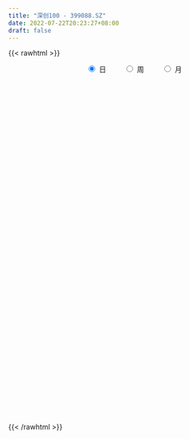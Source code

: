 ```yaml
---
title: "深创100 - 399088.SZ"
date: 2022-07-22T20:23:27+08:00
draft: false
---
```

{{< rawhtml >}}
    <div style="text-align: center">
        <label style="padding: 1rem;"><input style="margin-right: .5rem" type="radio" name="period" value="D" checked onclick="period_change(this)">日</label>
        <label style="padding: 1rem;"><input style="margin-right: .5rem" type="radio" name="period" value="W" onclick="period_change(this)">周</label>
        <label style="padding: 1rem;"><input style="margin-right: .5rem" type="radio" name="period" value="M" onclick="period_change(this)">月</label>
    </div>
    <div id="chart" style="height: 700px;"></div> 
    <script type="text/javascript">
        const D_v = [51836439.0,67548404.0,75758592.0,58562736.0,67583562.0,64831043.0,62177886.0,63224287.0,57250312.0,60058091.0,45110362.0,47419811.0,43537247.0,42960058.0,50480872.0,50463349.0,37267307.0,33882264.0,40222583.0,38171429.0,41834414.0,50012767.0,45246919.0,39465237.0,49513289.0,44596825.0,39496452.0,39212036.0,39916082.0,33826381.0,34286100.0,53557180.0,40383238.0,38195580.0,33173560.0,34872601.0,48687988.0,38016227.0,39681598.0,29775300.0,41572004.0,43968995.0,29365476.0,40079537.0,35581037.0,29246937.0,36742915.0,30408037.0,33620480.0,31414339.0,25202136.0,26590421.0,24697188.0,23393432.0,27038065.0,28267971.0,25853271.0,22599350.0,21498880.0,26243655.0,18726204.0,17497002.0,21812531.0,21405166.0,30115115.0,36365561.0,28805230.0,32530976.0,27592288.0,24841451.0,24280798.0,23505873.0,22901567.0,23218947.0,22468550.0,21490016.0,22953851.0,29479939.0,29667210.0,33722637.0,36415695.0,31623554.0,27345124.0,35063556.0,40957593.0,45997793.0,38197500.0,35938229.0,31990069.0,31543762.0,30349764.0,32962989.0,34500878.0,27334441.0,25263868.0,31084483.0,29177242.0,29679246.0,26110784.0,21544881.0,37127541.0,37472430.0,42647467.0,33941757.0,26587375.0,30061806.0,27171050.0,31006932.0,27685685.0,35505911.0,29431676.0,31561952.0,29508072.0,30449352.0,30188573.0,43437562.0,44512048.0,44922170.0,37772801.0,33306306.0,35049675.0,42013926.0,48171489.0,45935198.0,56270248.0,62910675.0,49495520.0,51733780.0,55367338.0,64055742.0,61308025.0,63934251.0,59402901.0,56579752.0,52856903.0,50202913.0,40671490.0,51899495.0,50483610.0,55159471.0,46618160.0,39933887.0,47767623.0,50858045.0,42483422.0,41548216.0,45465746.0,46761166.0,40685068.0,35373319.0,38319610.0,39269802.0,47971774.0,43099590.0,50875434.0,41426903.0,45780939.0,37297134.0,36794082.0,35573332.0,41364237.0,37025980.0,41742346.0,36773702.0,43952397.0,47592481.0,37539588.0,43901080.0,38726420.0,38483874.0,32849897.0,34095730.0,29919086.0,32963417.0,36550102.0,32465323.0,29853018.0,29550276.0,37942676.0,34129781.0,32080344.0,27200290.0,24316007.0,30065356.0,26612872.0,38208184.0,27375703.0,32360709.0,37282495.0,37605144.0,37925665.0,28134314.0,26849513.0,43363834.0,31954994.0,32369854.0,32942864.0,38022369.0,48011270.0,33642357.0,33768101.0,30260972.0,35274645.0,37176304.0,41224030.0,33028641.0,29127296.0,24605993.0,28210100.0,29006122.0,33074012.0,25960322.0,28983346.0,28751530.0,31921495.0,32063485.0,37600884.0,33810894.0,30676217.0,39375455.0,33031477.0,31631414.0,29128935.0,27414886.0,31128249.0,32000840.0,30318848.0,26102127.0,35257845.0,38886037.0,32720705.0,26996026.0,26534920.0,39357153.0,36257327.0,33548889.0,38442344.0,34404262.0,31542827.0,32359408.0,32116105.0,26461255.0,29457969.0,29350060.0,31904774.0,33905603.0,34762603.0,42670411.0,39343287.0,50774596.0,47319982.0,53435576.0,41758962.0,40744628.0,38060366.0,29173692.0,39258224.0,39677574.0,46305117.0,47350078.0,48856827.0,42474318.0,39253980.0,39572624.0,46260461.0,42145564.0,38948702.0,35846618.0,35338528.0,37732117.0,36489646.0,34512839.0,35870330.0,36823097.0,29889026.0,31471181.0,26517308.0,31083330.0,32398513.0,32854804.0,34739091.0,30072606.0,33017619.0,38788883.0,49123582.0,42487222.0,42884092.0,41623692.0,35151492.0,35696202.0,34250746.0,42665889.0,34021481.0,37172849.0,34427078.0,34597545.0,31836450.0,34397130.0,29900142.0,25124090.0,30210659.0,29701036.0,33512789.0,22411479.0,27131166.0,20328086.0,31508332.0,25067116.0,25569643.0,23645595.0,22433294.0,27927753.0,24497025.0,22651739.0,23813108.0,24569447.0,25117733.0,25886788.0,29043362.0,33411908.0,29713399.0,30805174.0,34344477.0,34353795.0,30027488.0,26760227.0,29120693.0,26685936.0,23265188.0,27518827.0,29222061.0,26603247.0,29626062.0,28239659.0,27121322.0,28940811.0,26001971.0,30657280.0,26800013.0,26475776.0,24717321.0,25378192.0,26389280.0,28801532.0,27321502.0,33675767.0,28433296.0,29896906.0,30820302.0,29914935.0,50451898.0,42756627.0,35692118.0,29844357.0,25214019.0,25739995.0,24729302.0,28164063.0,20664042.0,24006521.0,22245178.0,24276292.0,23983829.0,24664945.0,21086746.0,25578096.0,23025061.0,29739938.0,33351562.0,27018512.0,31957930.0,29793589.0,27663204.0,25025553.0,24861207.0,26374744.0,25810803.0,25409625.0,25009362.0,27611634.0,25987988.0,20663919.0,24703423.0,18828316.0,22614543.0,20874531.0,21588333.0,22634621.0,23147967.0,21474692.0,24763070.0,20770116.0,19863812.0,17598271.0,18595157.0,17500418.0,23057529.0,22352424.0,24650752.0,33216451.0,22934270.0,23914443.0,21351427.0,18725690.0,19952638.0,21686871.0,28418909.0,32357064.0,33698302.0,29306021.0,28768942.0,26749484.0,35827828.0,36149018.0,34531084.0,24854963.0,27751675.0,22346187.0,20527392.0,21907435.0,19639197.0,19473243.0,19659432.0,26272285.0,22567155.0,20943938.0,23889392.0,23919291.0,23735722.0,26406828.0,22997379.0,19179503.0,21164739.0,19355226.0,17909913.0,19710159.0,21057333.0,26274472.0,22908230.0,30107534.0,28003154.0,32448629.0,27410777.0,31845894.0,30649534.0,26641265.0,20374596.0,26217989.0,37488317.0,23401517.0,23370755.0,23571011.0,24471679.0,24044545.0,25152935.0,30610438.0,25769339.0,30941831.0,20875024.0,26336253.0,24396867.0,23975225.0,31136099.0,27685776.0,26692658.0,34141924.0,28499952.0,30846932.0,26890461.0,29770016.0,31920014.0,30126448.0,49802555.0,35622355.0,33043898.0,34506841.0,33217537.0,31332410.0,33294206.0,35924131.0,38261874.0,39398377.0,42971343.0,34878659.0,31412710.0,32947196.0,34572273.0,29581429.0,35549128.0,32172976.0,29047746.0,26989454.0,25563620.0,26896842.0,30180215.0,26263804.0,24229702.0,22738866.0,24629767.0,26459676.0]
const D_histogram = [0.0,7.3903854131,18.128283393,26.9496412452,38.3435232979,42.5130346263,51.5405175913,49.3246974779,41.2544646431,20.0748168619,8.9212640591,6.2071573406,6.1008112384,7.8299379989,9.2942259762,-6.5775442002,-14.7496506364,-16.6815272669,-8.0877243844,-5.239058085,0.3428858733,9.3829225023,10.7421881216,11.7780747664,7.5428460025,0.0388297245,-6.1140285404,-13.3466629368,-21.0638383752,-27.3996164644,-25.894166557,-20.1248458398,-16.1106919785,-20.4203465096,-24.9918907437,-23.5882232631,-16.8719242322,-12.1568552345,-12.969120689,-11.0151533189,-2.4875765343,0.5051441806,4.9039249758,7.8791694493,6.6714589807,2.7005067405,-8.1736197273,-14.3887503755,-27.4715956546,-34.9241158885,-32.7571802394,-28.3660257226,-20.1343012676,-16.8404945976,-12.7853998357,-5.9428651978,-3.1041848405,-2.0231181368,2.5595892033,-0.1097364664,-1.3086039042,-2.1697150602,0.8469443804,4.6873959633,16.1259819208,30.2640119673,40.5230102677,43.6201339212,42.3381936298,36.892385642,29.0660082674,26.564988135,20.5245622282,13.5246082205,1.7837742268,-2.5952623618,-3.4355507103,-0.8741598595,3.2927155501,0.7620269794,5.0168420339,9.2855208119,14.4258800258,21.087180044,23.5210394713,28.3962637561,25.0857551941,13.2352585042,7.7232895184,2.1321198849,-3.01693145,-9.6750753335,-17.444630422,-18.5055698614,-17.2898531629,-14.2948179299,-15.0002198376,-19.8453599787,-24.5120687375,-25.2066671822,-24.0593092329,-16.9778127431,-11.7314617982,-7.5480242089,-3.2054030599,-1.0541888725,-0.4417440342,-4.9350451975,-6.5155066538,-10.8967990169,-11.1026146302,-7.050762597,-3.486465735,0.6822490549,4.0284613739,12.7815233244,13.2430810025,17.0528055581,17.5719979677,18.8112784376,18.390309306,14.5944563917,18.0353103045,24.4284181822,34.3946213102,45.4013456929,50.8042148928,57.6433535361,58.249654697,52.0928249426,52.3094672285,45.2491567425,29.1861029452,16.7104308544,11.9405939695,-0.5255931469,-2.3027619539,2.3136794488,9.2575049565,12.4004177283,2.2453858533,-2.7354803934,-21.1618145562,-34.1844012014,-36.8400689601,-31.0977462432,-29.6927917211,-30.9287502836,-33.6956364837,-28.4164351198,-16.805490203,0.6823787804,1.6179358615,-2.4474267652,-20.1968448963,-33.3065132877,-49.6786909335,-59.2260026377,-69.271016665,-64.1345692667,-59.2633203388,-50.5531366744,-55.9686866512,-56.2207312495,-66.3400129165,-77.3613962421,-75.2787119741,-63.7604002143,-51.6831268819,-51.0693305348,-44.6249996154,-32.697801469,-18.3505528803,-16.8104251875,-10.9936815587,-8.7869838319,-9.9026995227,-7.6630035426,4.7691879485,12.6955129401,22.2568996407,26.5087305038,33.7340854792,40.6518490722,42.0024029972,39.6807276299,37.9561420642,30.7905532423,18.2328461167,12.1645390692,14.4278457982,14.6370421866,13.9331105912,25.1150974474,30.137035025,33.7478766461,36.6461361089,41.5438873157,39.8398672736,38.5846164629,39.4446871126,38.8472231517,37.0975185755,27.5317964893,11.1484028275,1.1351515431,-5.4688753952,-7.6253085099,-12.7025859058,-9.4072971735,0.7082229925,5.9702978193,10.7549073765,15.4861902639,14.3582309157,14.7950944035,20.6942487752,21.0039768078,21.4218940944,19.6225889381,21.386402774,20.6978551328,14.5476061453,5.7070101502,1.927483262,-2.4931302598,-7.9296653382,-11.2794696039,-8.752398334,-7.9927387305,-9.6949641193,-20.7199432969,-22.3528723948,-18.3335730858,-14.8381491023,-11.5666045879,-4.6060010952,-1.73753358,3.5687299166,10.0251069279,10.5757696107,14.8271683581,14.2861128108,3.1899649188,-2.8912837327,-8.8898281247,-4.2598824414,-0.4318168665,-0.6037574938,7.3983187138,11.2959020625,9.3131092168,8.8816610384,0.5999524168,-2.9770138139,-5.2954232477,-1.0416755092,1.0240788388,-4.1058678075,-15.7389071779,-35.7567225859,-44.0809879844,-35.374273224,-28.9404259793,-17.4961815323,-10.7521787038,2.1955266171,7.1960497989,7.1580691145,6.5538117884,6.0929300298,3.2850087988,-1.2240294132,-8.8207021813,-17.0440856663,-28.0022829208,-31.6734998147,-30.0242510961,-33.041641753,-25.7041401053,-17.1915570081,-10.2095395078,-11.9205435508,-11.6124900163,-11.3362293194,-14.0644668493,-15.5778975014,-18.5935661161,-22.8706489654,-13.0128252849,-3.7607958464,1.2607011755,4.0684465228,7.9856448615,6.6291246041,6.8195304491,4.2165966091,-3.8232993542,-4.8471316763,-7.5762239952,-6.1785506201,-3.7566415098,0.6981153707,1.9428930219,-0.9244630409,3.5202758959,8.9850609946,10.2586838738,6.5612826608,9.6184234875,11.3845211197,16.4974466831,18.4702454008,21.300606971,20.3020437808,19.5437837255,21.3609227806,24.102298495,24.4846915118,20.4573259582,14.9688259884,14.8086020503,14.5220648523,13.1191810884,9.0138112616,9.6164920956,7.6598598366,7.5025638319,8.1380626173,6.095415836,7.7281227398,7.2007400295,3.6138282445,0.687759872,0.9201182828,-2.9426685972,-2.3468521454,4.3250791555,5.6434708197,4.7007053804,2.2824780522,-1.1619857864,-1.8691012177,-1.9065989438,-3.589552361,-5.5231497304,-5.707422878,-9.568840034,-13.6133044099,-10.2495627468,-3.2689391117,1.0973883133,5.9433921442,6.1641595794,2.5811184235,2.1389781577,-3.9212462272,-15.2718417247,-18.7261740149,-17.866440895,-15.5975395314,-17.7468652328,-17.2054191658,-13.2288059283,-13.6901877375,-10.4430883352,-7.449364807,-8.1748450206,-14.9905600811,-21.2665759425,-23.9107389937,-23.2765995675,-25.9524704567,-21.2900132225,-22.6105993371,-20.458664975,-12.7994692894,-6.5289832734,-6.9553181217,-5.5803381393,-7.5634158732,-5.9203002584,-10.8582704281,-10.5561836324,-18.03849193,-22.3529913794,-21.3299931378,-23.8260209961,-19.7305856426,-18.812635518,-21.734606659,-22.3443480683,-14.2716918097,-6.8936562771,0.7222280063,6.166991697,9.8002693031,8.5748165902,15.455337115,13.981417369,17.7878824945,20.6117344216,22.0504564154,18.5682571694,12.5808029594,4.7090408947,-10.8170299413,-25.0113388467,-33.5302613713,-30.321526838,-23.9737921372,-26.1160682852,-33.3936747208,-24.98299855,-10.9727226904,-0.5430063925,9.1086778873,13.5590014348,18.4734347387,20.2337437857,15.3824274822,8.978531523,3.88808165,9.8716108974,11.6089869243,14.8071666637,15.2035005233,11.4915039072,9.0155951257,-2.0070531171,-3.4492846969,-7.4934672891,-7.1438640386,-6.6854122501,-3.2485436659,-2.3629083923,-6.0257974795,-12.6417595074,-15.5272512733,-28.5661386313,-36.99379873,-29.0716754046,-22.2029554284,-6.1503264495,5.5162595338,9.0048490249,9.5921575071,13.9352610206,23.2031503842,28.3326326892,32.6878119359,32.3165686741,35.7074702248,36.6405484537,36.8949906456,39.4549697691,38.3781474491,28.3145726935,21.9123210762,17.9466427446,15.1368235868,15.3291758019,19.6473742864,23.1696019099,26.3454454331,34.8384666791,37.7001432378,39.3196570773,31.6749329152,30.7773820235,27.3882211895,23.0486324214,22.1128121486,20.1929895747,22.259142378,26.5994954592,27.008209703,21.2711923967,21.9348188041,25.0373812686,26.2835906797,27.6173955395,19.9838901796,16.081623162,10.3343990215,7.7014215989,2.8352856726,-3.1774356619,-3.974869386,-7.411816414,-15.4967619845,-25.1332186412,-29.0632452739,-27.142959623,-28.9685641883,-26.6712667371,-26.809559759,-25.2952621961,-25.671281148,-26.1213288738]
const D_fast = [0.0,9.2379817664,24.5079505946,40.066718758,61.0464816353,75.8442516202,97.756863983,107.8722182391,110.1156015651,93.9546579993,85.0314212113,83.869103828,85.2879605353,88.9745717956,92.7624162669,75.2462600405,63.3867409452,57.284482498,63.8563542844,65.3952560625,71.0629214891,82.4486887437,86.4935013934,90.4739067298,88.1243894665,80.6300806196,72.9487152197,62.3794150891,49.3962800569,36.2105978516,31.2425061197,31.9806153769,31.9670962436,22.5523550851,11.7328381651,7.2394498299,9.7377678028,11.4136229918,7.3590773651,6.5592564055,14.4649390564,17.5839458165,23.2087078557,28.1537446915,28.6138989681,25.318073413,12.4005420133,2.5882237713,-17.3625204215,-33.5460696275,-39.5684290382,-42.2687809521,-39.070631814,-39.9869487934,-39.1282039904,-33.771385652,-31.7087515048,-31.1334643353,-25.9108596944,-28.6076194806,-30.1336378946,-31.5371778155,-28.3087822799,-23.2964817061,-7.8264002684,13.8776327699,34.2673836372,48.2695407711,57.5721488871,61.3494373098,60.7895620021,64.9297889034,64.0205035537,60.401701601,49.1068111641,44.0789589851,42.3797829589,44.7226338449,49.712688142,47.3725063161,52.8815318792,59.4715908601,68.2184200804,80.1515151097,88.4656344048,100.4399246286,103.4008548651,94.8591728013,91.2780261951,86.2198865328,80.3166023354,71.2396896186,59.1089769246,53.4216450198,50.3148984276,49.7362291781,45.280772311,35.4742921752,24.679566232,17.6833009919,12.8158316328,15.6528749369,17.9663604323,20.2627919694,23.8040623534,25.6917293227,26.1937381524,20.4666756897,17.25733757,10.1518454527,7.1703761818,9.4595375657,12.152217994,16.4914950476,20.8448227101,32.7932654917,36.5655934205,44.6385193655,49.550711267,55.4928113464,59.6694195413,59.5221807249,67.4718622138,79.9720746371,98.5369330926,120.8939938985,138.9979168217,160.247893849,175.4166086841,182.2829851653,195.5769942584,199.828972958,191.062444897,182.7643805198,180.9796921272,168.3821067242,166.0292474286,171.2241086936,180.4823104403,186.7253276443,177.1316422326,171.4669058875,147.7501180856,126.1814311402,114.3157461414,112.2836322975,106.2653888893,97.2972427559,86.1064474349,84.2815400188,91.6911123849,109.3495760634,110.6896171099,106.0123977918,83.2137684367,61.7774717234,32.9856213442,8.6318089806,-18.7309592129,-29.6281541314,-39.5727352882,-43.5008357924,-62.9085574319,-77.2157848426,-103.9200697388,-134.2818021248,-151.0187958504,-155.4405841441,-156.2840925322,-168.4376288188,-173.1495478032,-169.3968000241,-159.6371896555,-162.2996682595,-159.2313450204,-159.2213932517,-162.8127838231,-162.4888387287,-148.8643502504,-137.7641470238,-122.638535413,-111.759521924,-96.1006455788,-79.0199197177,-67.1687650434,-59.5702585032,-51.8058085529,-51.2737590642,-59.2732546606,-62.3004269408,-56.4301587622,-52.5617018273,-49.7823557748,-32.3215945568,-19.7653982229,-7.7175874403,4.3422060497,19.6259290855,27.8818758618,36.2727791668,46.9940215947,56.1083634217,63.6330384894,60.9502655255,47.3539725705,37.6245091719,29.6532633848,25.5905031426,17.3375792703,18.2810437092,28.5736196233,35.328268905,42.8016053063,51.4044357597,53.8660341404,58.0016712291,69.0743877946,74.6351100291,80.4085008393,83.5148429176,90.625257447,95.1111735889,92.5978261378,85.1839826803,81.8863266075,76.8424305208,69.4234791078,63.2538074412,63.5927791276,62.3542540485,58.2282876298,42.023322628,34.8021754314,34.238081469,34.0239681769,34.4038615443,40.2129647632,42.6470488834,48.8454948592,57.8081486025,61.002753688,68.9609445249,71.9914171803,61.6927605179,54.8886909333,46.6676895102,50.2326645831,53.9527759413,53.6298959405,63.4815518267,70.203110691,70.5485951495,72.3375622306,64.2058417132,59.8846220291,56.2423567833,60.2356856446,62.5574597023,56.4010461041,40.8332799392,11.8762838847,-7.4682285099,-7.6050820555,-8.4063413056,-1.3361422417,2.7198159108,16.2164028861,23.0159385175,24.7674751118,25.8016707328,26.8640214816,24.8773524503,20.062306885,10.2604585716,-2.22394633,-20.1827143146,-31.7723061623,-37.6291202177,-48.9069213128,-47.9954546914,-43.7807608463,-39.3511282229,-44.0422681537,-46.6373371233,-49.1951337562,-55.4394879984,-60.8473930258,-68.5114531695,-78.5061982602,-71.901580901,-63.589750424,-58.2530781082,-54.4282211302,-48.5146115762,-48.2138506825,-46.3185622253,-47.867346913,-56.8630677148,-59.098682956,-63.7218312736,-63.8687955536,-62.3860468208,-57.7567610976,-56.0262601909,-59.124732014,-53.7999241031,-46.0888737558,-42.2505799082,-44.3076604559,-38.8459137574,-34.2336858453,-24.9963986111,-18.4060385432,-10.2505252302,-6.1735774753,-2.0458915992,5.111478151,13.8784284892,20.3819943839,21.4689603199,19.7226668472,23.2645934217,26.6085724368,28.485483945,26.6335669336,29.6403707915,29.5987034916,31.3170484449,33.9870628846,33.4682700624,37.0330076511,38.3058099482,35.6223552243,32.8682268198,33.3306148013,28.732160772,28.7412641875,36.4944652772,39.2237246464,39.4561355522,37.6085277371,33.8735674519,32.6991767161,32.185029254,29.6046877467,26.2903029446,24.6791740776,18.425546913,10.9777564347,11.7791074111,17.9424962683,22.5831707715,28.9150226385,30.6768299686,27.7390684185,27.8316726921,20.7911367505,5.6225808218,-2.5132949721,-6.1201720759,-7.7506555952,-14.3366976049,-18.0966063292,-17.4271945739,-21.3111233175,-20.674795999,-19.5434136725,-22.3126051413,-32.8759602221,-44.4686200691,-53.0904678687,-58.2754783343,-67.4394668377,-68.0995129092,-75.072748858,-78.0354807397,-73.5761523765,-68.9379121788,-71.1030765575,-71.1231811099,-74.9971128122,-74.8340722619,-82.4866100387,-84.8235691511,-96.8155004311,-106.7182477254,-111.0277477682,-119.4802808756,-120.3174919327,-124.1027006876,-132.4583234934,-138.6541519197,-134.1494186136,-128.4947971502,-120.6983558653,-113.7118442504,-107.6284993185,-106.7102478839,-95.9658930803,-93.944458484,-85.6910227349,-77.7142372024,-70.7629011047,-69.6030360584,-72.4452895286,-79.1397913695,-97.3701196909,-117.817263308,-134.7187511754,-139.0903983516,-138.736111685,-147.4074049043,-163.0334300202,-160.8685034869,-149.6014082999,-139.3074436002,-127.3785898485,-119.5385159422,-110.0057239537,-103.1869789603,-104.1926883933,-108.3519514716,-112.4703809322,-104.0189489605,-99.3793262025,-92.4793547971,-88.2821458067,-89.121266446,-89.3432764461,-100.8676879681,-103.1722407222,-109.0897901367,-110.5261528958,-111.7390541698,-109.1143215022,-108.8194133266,-113.9887517837,-123.7651536884,-130.5324582726,-150.7128802884,-168.3889900696,-167.7347855954,-166.4168044763,-151.9017571098,-138.8561062431,-133.1163044957,-130.1309566367,-122.3040378681,-107.2353609085,-95.0227204311,-82.4955882004,-74.7876892937,-62.4699201868,-52.3767048446,-42.8985149913,-30.4747934254,-21.9570788832,-24.9420104654,-25.8661818137,-25.3451994591,-24.3708127201,-20.3461665547,-11.1161244985,-1.8014963975,7.9607084839,25.1633463997,37.4500587679,48.8994868767,49.1734959434,55.9702905576,59.428185021,60.8507543582,65.4431371226,68.5715619423,76.2025003401,87.1927272861,94.3534939557,93.9342747486,100.081605857,109.4435136387,117.2606207196,125.4987744643,122.8612416493,122.9793804222,119.8157560371,119.1081340142,114.9508195061,108.1437392561,106.3525881855,101.062687054,89.1035509874,73.1837896704,61.9879517192,57.1224974644,48.054751852,43.684232619,36.8435496572,32.0340316712,25.2401924323,18.2598124881]
const D_slow = [0.0,1.8475963533,6.3796672015,13.1170775128,22.7029583373,33.3312169939,46.2163463917,58.5475207612,68.861136922,73.8798411374,76.1101571522,77.6619464874,79.187149297,81.1446337967,83.4681902907,81.8238042407,78.1363915816,73.9660097649,71.9440786688,70.6343141475,70.7200356158,73.0657662414,75.7513132718,78.6958319634,80.581543464,80.5912508951,79.0627437601,75.7260780259,70.4601184321,63.610214316,57.1366726767,52.1054612168,48.0777882221,42.9727015947,36.7247289088,30.827673093,26.609692035,23.5704782264,20.3281980541,17.5744097244,16.9525155908,17.0788016359,18.3047828799,20.2745752422,21.9424399874,22.6175666725,20.5741617407,16.9769741468,10.1090752331,1.378046261,-6.8112487988,-13.9027552295,-18.9363305464,-23.1464541958,-26.3428041547,-27.8285204542,-28.6045666643,-29.1103461985,-28.4704488977,-28.4978830142,-28.8250339903,-29.3674627553,-29.1557266603,-27.9838776694,-23.9523821892,-16.3863791974,-6.2556266305,4.6494068498,15.2339552573,24.4570516678,31.7235537346,38.3648007684,43.4959413255,46.8770933806,47.3230369373,46.6742213468,45.8153336692,45.5967937044,46.4199725919,46.6104793368,47.8646898452,50.1860700482,53.7925400547,59.0643350657,64.9445949335,72.0436608725,78.315099671,81.6239142971,83.5547366767,84.0877666479,83.3335337854,80.9147649521,76.5536073466,71.9272148812,67.6047515905,64.031047108,60.2809921486,55.3196521539,49.1916349696,42.889968174,36.8751408658,32.63068768,29.6978222305,27.8108161782,27.0094654133,26.7459181952,26.6354821866,25.4017208872,23.7728442238,21.0486444696,18.272990812,16.5103001627,15.638683729,15.8092459927,16.8163613362,20.0117421673,23.3225124179,27.5857138075,31.9787132994,36.6815329088,41.2791102353,44.9277243332,49.4365519093,55.5436564549,64.1423117824,75.4926482056,88.1937019288,102.6045403129,117.1669539871,130.1901602228,143.2675270299,154.5798162155,161.8763419518,166.0539496654,169.0390981578,168.9076998711,168.3320093826,168.9104292448,171.2248054839,174.324909916,174.8862563793,174.2023862809,168.9119326419,160.3658323415,151.1558151015,143.3813785407,135.9581806104,128.2259930395,119.8020839186,112.6979751386,108.4966025879,108.667197283,109.0716812484,108.4598245571,103.410613333,95.0839850111,82.6643122777,67.8578116183,50.540057452,34.5064151354,19.6905850507,7.0523008821,-6.9398707807,-20.9950535931,-37.5800568222,-56.9204058828,-75.7400838763,-91.6801839299,-104.6009656503,-117.368298284,-128.5245481879,-136.6989985551,-141.2866367752,-145.4892430721,-148.2376634617,-150.4344094197,-152.9100843004,-154.8258351861,-153.6335381989,-150.4596599639,-144.8954350537,-138.2682524278,-129.834731058,-119.6717687899,-109.1711680406,-99.2509861331,-89.7619506171,-82.0643123065,-77.5061007773,-74.46496601,-70.8580045605,-67.1987440138,-63.715466366,-57.4366920042,-49.9024332479,-41.4654640864,-32.3039300592,-21.9179582302,-11.9579914118,-2.3118372961,7.5493344821,17.26114027,26.5355199139,33.4184690362,36.2055697431,36.4893576288,35.12213878,33.2158116525,30.0401651761,27.6883408827,27.8653966308,29.3579710857,32.0466979298,35.9182454958,39.5078032247,43.2065768256,48.3801390194,53.6311332213,58.9866067449,63.8922539795,69.238854673,74.4133184562,78.0502199925,79.4769725301,79.9588433455,79.3355607806,77.353144446,74.5332770451,72.3451774616,70.346992779,67.9232517491,62.7432659249,57.1550478262,52.5716545548,48.8621172792,45.9704661322,44.8189658584,44.3845824634,45.2767649425,47.7830416745,50.4269840772,54.1337761667,57.7053043695,58.5027955991,57.779974666,55.5575176348,54.4925470245,54.3845928078,54.2336534344,56.0832331128,58.9072086285,61.2354859327,63.4559011923,63.6058892965,62.861635843,61.5377800311,61.2773611538,61.5333808635,60.5069139116,56.5721871171,47.6330064706,36.6127594745,27.7691911685,20.5340846737,16.1600392906,13.4719946147,14.0208762689,15.8198887187,17.6094059973,19.2478589444,20.7710914518,21.5923436515,21.2863362982,19.0811607529,14.8201393363,7.8195686061,-0.0988063476,-7.6048691216,-15.8652795598,-22.2913145862,-26.5892038382,-29.1415887151,-32.1217246028,-35.0248471069,-37.8589044368,-41.3750211491,-45.2694955244,-49.9178870535,-55.6355492948,-58.888755616,-59.8289545776,-59.5137792838,-58.4966676531,-56.5002564377,-54.8429752866,-53.1380926744,-52.0839435221,-53.0397683606,-54.2515512797,-56.1456072785,-57.6902449335,-58.629405311,-58.4548764683,-57.9691532128,-58.2002689731,-57.3201999991,-55.0739347504,-52.509263782,-50.8689431168,-48.4643372449,-45.618206965,-41.4938452942,-36.876283944,-31.5511322013,-26.4756212561,-21.5896753247,-16.2494446295,-10.2238700058,-4.1026971278,1.0116343617,4.7538408588,8.4559913714,12.0865075845,15.3663028566,17.619755672,20.0238786959,21.938843655,23.814484613,25.8490002673,27.3728542263,29.3048849113,31.1050699187,32.0085269798,32.1804669478,32.4104965185,31.6748293692,31.0881163328,32.1693861217,33.5802538267,34.7554301718,35.3260496848,35.0355532382,34.5682779338,34.0916281979,33.1942401076,31.813452675,30.3865969555,27.994386947,24.5910608446,22.0286701579,21.2114353799,21.4857824583,22.9716304943,24.5126703892,25.157949995,25.6926945345,24.7123829777,20.8944225465,16.2128790428,11.746268819,7.8468839362,3.410167628,-0.8911871635,-4.1983886456,-7.6209355799,-10.2317076637,-12.0940488655,-14.1377601207,-17.8854001409,-23.2020441266,-29.179728875,-34.9988787669,-41.486996381,-46.8094996867,-52.4621495209,-57.5768157647,-60.7766830871,-62.4089289054,-64.1477584358,-65.5428429706,-67.433696939,-68.9137720035,-71.6283396106,-74.2673855187,-78.7770085012,-84.365256346,-89.6977546304,-95.6542598795,-100.5869062901,-105.2900651696,-110.7237168344,-116.3098038514,-119.8777268039,-121.6011408731,-121.4205838716,-119.8788359473,-117.4287686216,-115.285064474,-111.4212301953,-107.925875853,-103.4789052294,-98.325971624,-92.8133575201,-88.1712932278,-85.0260924879,-83.8488322643,-86.5530897496,-92.8059244613,-101.1884898041,-108.7688715136,-114.7623195479,-121.2913366192,-129.6397552994,-135.8855049369,-138.6286856095,-138.7644372076,-136.4872677358,-133.0975173771,-128.4791586924,-123.420722746,-119.5751158754,-117.3304829947,-116.3584625822,-113.8905598578,-110.9883131268,-107.2865214608,-103.48564633,-100.6127703532,-98.3588715718,-98.860634851,-99.7229560253,-101.5963228476,-103.3822888572,-105.0536419197,-105.8657778362,-106.4565049343,-107.9629543042,-111.123394181,-115.0052069993,-122.1467416572,-131.3951913397,-138.6631101908,-144.2138490479,-145.7514306603,-144.3723657768,-142.1211535206,-139.7231141438,-136.2392988887,-130.4385112926,-123.3553531203,-115.1834001364,-107.1042579678,-98.1773904116,-89.0172532982,-79.7935056368,-69.9297631945,-60.3352263323,-53.2565831589,-47.7785028899,-43.2918422037,-39.507636307,-35.6753423565,-30.7634987849,-24.9710983074,-18.3847369492,-9.6751202794,-0.2500844699,9.5798297994,17.4985630282,25.1929085341,32.0399638315,37.8021219368,43.330324974,48.3785723676,53.9433579621,60.5932318269,67.3452842527,72.6630823519,78.1467870529,84.40613237,90.97703004,97.8813789248,102.8773514697,106.8977572602,109.4813570156,111.4067124153,112.1155338335,111.321174918,110.3274575715,108.474503468,104.6003129719,98.3170083116,91.0511969931,84.2654570874,77.0233160403,70.355499356,63.6531094163,57.3292938672,50.9114735803,44.3811413618]
const D_data = [['2020-07-03', 3687.2864, 3724.6962, 3656.8852, 3725.0369],['2020-07-06', 3737.5542, 3840.5009, 3736.3643, 3843.2925],['2020-07-07', 3882.3705, 3942.5104, 3882.3705, 4012.4485],['2020-07-08', 3951.0014, 3991.0789, 3898.8742, 3997.0685],['2020-07-09', 3991.3305, 4106.9897, 3989.4486, 4121.8429],['2020-07-10', 4087.5865, 4095.16, 4065.1479, 4144.617],['2020-07-13', 4106.3744, 4235.3499, 4106.3744, 4236.9126],['2020-07-14', 4218.342, 4160.9052, 4081.2601, 4220.7319],['2020-07-15', 4172.0893, 4105.0907, 4079.69, 4207.3575],['2020-07-16', 4113.136, 3896.1993, 3882.1854, 4150.0107],['2020-07-17', 3910.079, 3956.4858, 3879.1318, 4009.5792],['2020-07-20', 4020.6177, 4041.7016, 3924.7016, 4041.7016],['2020-07-21', 4050.352, 4082.8849, 4021.7907, 4092.2412],['2020-07-22', 4075.1574, 4127.348, 4061.6813, 4174.4211],['2020-07-23', 4080.9724, 4151.3342, 4028.6475, 4153.7012],['2020-07-24', 4103.9501, 3907.8064, 3887.1902, 4120.2298],['2020-07-27', 3935.91, 3941.922, 3900.3664, 3980.9477],['2020-07-28', 3987.4348, 3990.9585, 3936.4217, 4002.8787],['2020-07-29', 3977.7733, 4141.458, 3971.6673, 4141.752],['2020-07-30', 4163.2427, 4105.3264, 4091.989, 4163.2427],['2020-07-31', 4108.6875, 4170.6026, 4090.5538, 4203.0092],['2020-08-03', 4220.3574, 4267.8186, 4185.7065, 4268.1206],['2020-08-04', 4259.0647, 4218.4771, 4190.5744, 4279.6336],['2020-08-05', 4213.6089, 4241.0047, 4168.232, 4260.9288],['2020-08-06', 4244.0338, 4185.3834, 4136.2321, 4244.0338],['2020-08-07', 4182.3031, 4127.1017, 4049.7046, 4198.2878],['2020-08-10', 4094.6198, 4115.9337, 4041.5336, 4146.5313],['2020-08-11', 4114.6681, 4069.3032, 4063.4925, 4178.8273],['2020-08-12', 4063.6608, 4019.2673, 3929.5883, 4079.8668],['2020-08-13', 4041.3661, 3988.5449, 3976.3699, 4046.0513],['2020-08-14', 3983.7901, 4060.9415, 3974.9254, 4062.9074],['2020-08-17', 4073.4815, 4123.4512, 4044.1886, 4126.2735],['2020-08-18', 4126.9281, 4120.6011, 4090.285, 4141.592],['2020-08-19', 4109.3959, 4007.2801, 4005.0691, 4109.3959],['2020-08-20', 3978.36, 3967.3377, 3951.5248, 4014.1711],['2020-08-21', 4013.9788, 4018.9491, 3991.1294, 4050.9251],['2020-08-24', 4052.984, 4095.433, 3999.2023, 4115.0592],['2020-08-25', 4102.5263, 4093.2951, 4080.2788, 4130.8868],['2020-08-26', 4103.7861, 4027.6397, 4013.8111, 4121.2313],['2020-08-27', 4042.5734, 4058.4861, 4002.6118, 4064.0078],['2020-08-28', 4052.4407, 4166.3819, 4044.391, 4171.9809],['2020-08-31', 4201.1106, 4129.9022, 4128.2845, 4212.6134],['2020-09-01', 4122.4698, 4172.2915, 4113.3173, 4172.2915],['2020-09-02', 4188.1233, 4182.3534, 4141.0452, 4199.7656],['2020-09-03', 4175.9642, 4143.5764, 4130.9859, 4200.5831],['2020-09-04', 4055.6901, 4101.8292, 4050.6171, 4112.0251],['2020-09-07', 4093.8045, 3975.8853, 3959.6983, 4114.937],['2020-09-08', 3987.7862, 3981.521, 3931.2271, 3997.1876],['2020-09-09', 3916.194, 3828.1649, 3796.6259, 3919.0467],['2020-09-10', 3873.6999, 3818.757, 3807.6934, 3904.4687],['2020-09-11', 3813.3069, 3897.4157, 3813.3069, 3903.5752],['2020-09-14', 3927.5328, 3917.0604, 3888.0034, 3956.8107],['2020-09-15', 3925.4642, 3977.6344, 3909.2854, 3980.9432],['2020-09-16', 3971.6953, 3929.1558, 3908.7769, 3978.1138],['2020-09-17', 3920.5873, 3943.2079, 3893.5414, 3972.2771],['2020-09-18', 3949.4808, 3996.3356, 3925.6688, 3999.8814],['2020-09-21', 4002.6119, 3964.7561, 3959.6342, 4013.0559],['2020-09-22', 3944.5951, 3947.1799, 3932.2237, 3992.4162],['2020-09-23', 3958.0659, 4002.5512, 3943.4126, 4012.9238],['2020-09-24', 3967.1252, 3913.7504, 3912.0898, 3976.7583],['2020-09-25', 3932.9658, 3917.0199, 3905.9335, 3954.8296],['2020-09-28', 3934.3226, 3910.1084, 3904.1527, 3947.5191],['2020-09-29', 3937.8997, 3959.8581, 3919.2624, 3979.8463],['2020-09-30', 3975.7978, 3986.9393, 3965.9587, 4024.5271],['2020-10-09', 4078.4515, 4128.3118, 4075.9432, 4140.4622],['2020-10-12', 4160.4937, 4247.331, 4159.3575, 4247.331],['2020-10-13', 4244.5658, 4291.749, 4230.073, 4301.3954],['2020-10-14', 4289.7723, 4271.9149, 4263.3894, 4295.9923],['2020-10-15', 4278.0106, 4257.9042, 4252.7206, 4294.558],['2020-10-16', 4251.536, 4222.1149, 4191.0666, 4276.0577],['2020-10-19', 4257.351, 4186.7623, 4177.8532, 4264.8883],['2020-10-20', 4189.1649, 4252.846, 4176.7517, 4252.846],['2020-10-21', 4256.2639, 4210.0602, 4184.0693, 4258.442],['2020-10-22', 4187.4719, 4182.7722, 4130.712, 4193.4453],['2020-10-23', 4193.9612, 4085.3533, 4076.9032, 4220.6565],['2020-10-26', 4066.6091, 4140.2728, 4027.8967, 4156.4494],['2020-10-27', 4136.5399, 4174.6501, 4124.3694, 4184.1695],['2020-10-28', 4176.1805, 4226.762, 4151.8888, 4250.5623],['2020-10-29', 4167.1149, 4272.6947, 4160.7897, 4295.7079],['2020-10-30', 4293.5354, 4201.4512, 4188.0001, 4295.9572],['2020-11-02', 4218.2042, 4300.2622, 4218.2042, 4316.3788],['2020-11-03', 4320.8019, 4336.3213, 4289.9363, 4339.6694],['2020-11-04', 4342.4982, 4389.7412, 4334.1926, 4397.5209],['2020-11-05', 4443.7491, 4463.1702, 4405.4352, 4464.0269],['2020-11-06', 4482.8223, 4461.6438, 4408.865, 4482.8223],['2020-11-09', 4501.209, 4542.7315, 4501.209, 4570.6635],['2020-11-10', 4523.4301, 4476.5928, 4446.9984, 4523.4301],['2020-11-11', 4449.0332, 4355.2077, 4355.2077, 4463.69],['2020-11-12', 4398.6697, 4407.7583, 4383.3799, 4426.288],['2020-11-13', 4401.4876, 4392.5626, 4352.1228, 4408.4152],['2020-11-16', 4409.6051, 4380.556, 4329.556, 4411.9203],['2020-11-17', 4382.1304, 4336.2229, 4291.3792, 4386.5462],['2020-11-18', 4328.8243, 4283.4811, 4268.0612, 4342.2961],['2020-11-19', 4283.154, 4339.7714, 4261.5664, 4354.4529],['2020-11-20', 4349.4058, 4364.3155, 4347.2767, 4379.6799],['2020-11-23', 4371.5495, 4394.762, 4336.4656, 4413.1891],['2020-11-24', 4401.3612, 4351.6982, 4330.3509, 4401.3612],['2020-11-25', 4355.3524, 4278.9946, 4277.1237, 4362.1667],['2020-11-26', 4280.0892, 4245.0564, 4200.4386, 4289.5602],['2020-11-27', 4260.351, 4266.8985, 4222.2703, 4274.6511],['2020-11-30', 4275.7609, 4277.1208, 4239.2314, 4315.2662],['2020-12-01', 4270.1269, 4362.3215, 4268.2604, 4362.3215],['2020-12-02', 4368.7038, 4365.695, 4326.3973, 4377.5199],['2020-12-03', 4360.431, 4374.3273, 4337.3721, 4383.8102],['2020-12-04', 4361.8592, 4399.0601, 4356.4005, 4400.0779],['2020-12-07', 4389.9207, 4391.3436, 4374.2291, 4412.2552],['2020-12-08', 4401.2117, 4382.7673, 4371.4675, 4412.1797],['2020-12-09', 4395.727, 4309.786, 4304.9972, 4405.0544],['2020-12-10', 4293.8639, 4328.7264, 4274.4986, 4352.0146],['2020-12-11', 4345.1589, 4273.6396, 4233.0764, 4346.3171],['2020-12-14', 4284.8903, 4307.5011, 4245.7588, 4309.0526],['2020-12-15', 4310.1445, 4366.504, 4297.1784, 4372.867],['2020-12-16', 4380.7309, 4379.1272, 4358.7478, 4397.6004],['2020-12-17', 4381.4344, 4408.8132, 4357.4291, 4414.3528],['2020-12-18', 4423.9167, 4423.1233, 4396.6429, 4444.3695],['2020-12-21', 4428.7268, 4533.1275, 4417.5865, 4533.1275],['2020-12-22', 4518.6205, 4467.7503, 4464.4338, 4568.3893],['2020-12-23', 4483.0403, 4537.1242, 4482.6871, 4563.0701],['2020-12-24', 4541.4294, 4525.7913, 4506.7587, 4561.2653],['2020-12-25', 4518.055, 4559.1137, 4509.4349, 4559.1137],['2020-12-28', 4562.4622, 4561.0381, 4529.9655, 4588.2007],['2020-12-29', 4560.1687, 4526.6963, 4494.3898, 4564.3345],['2020-12-30', 4533.1612, 4636.3005, 4533.1612, 4640.9623],['2020-12-31', 4643.6647, 4724.5612, 4642.4924, 4727.4014],['2021-01-04', 4729.1181, 4845.9396, 4727.2637, 4859.6236],['2021-01-05', 4807.216, 4957.9446, 4790.9631, 4957.9446],['2021-01-06', 4995.8186, 4982.5825, 4913.2762, 5022.6928],['2021-01-07', 4984.5044, 5091.0166, 4973.8424, 5091.0166],['2021-01-08', 5124.5433, 5095.3547, 5032.1556, 5152.6696],['2021-01-11', 5119.9672, 5057.5107, 5013.4907, 5163.7726],['2021-01-12', 5037.36, 5182.7634, 5006.8169, 5182.7634],['2021-01-13', 5198.3642, 5133.4384, 5090.5344, 5253.7038],['2021-01-14', 5102.7054, 5010.3302, 5000.1069, 5135.1759],['2021-01-15', 4992.5543, 5019.7025, 4912.902, 5041.4027],['2021-01-18', 4992.7038, 5104.9382, 4953.4211, 5121.474],['2021-01-19', 5110.09, 4990.4009, 4970.6654, 5133.1724],['2021-01-20', 5010.5952, 5108.687, 4994.47, 5118.9559],['2021-01-21', 5119.8673, 5220.6352, 5119.8673, 5255.056],['2021-01-22', 5223.5522, 5310.133, 5200.1061, 5310.2555],['2021-01-25', 5292.2809, 5323.2481, 5258.5779, 5416.5363],['2021-01-26', 5286.5373, 5168.3441, 5155.6355, 5286.5373],['2021-01-27', 5165.297, 5216.8608, 5068.9825, 5224.3701],['2021-01-28', 5117.4924, 4999.685, 4987.1219, 5132.8407],['2021-01-29', 5049.8371, 4983.346, 4905.8573, 5074.3234],['2021-02-01', 4993.4698, 5064.4624, 4963.9835, 5072.4053],['2021-02-02', 5073.187, 5171.8572, 5036.7007, 5174.0375],['2021-02-03', 5193.4872, 5132.413, 5128.5633, 5230.8109],['2021-02-04', 5097.8604, 5094.2794, 5019.6414, 5157.374],['2021-02-05', 5117.492, 5055.9744, 5050.9189, 5144.25],['2021-02-08', 5069.018, 5155.3084, 5015.7364, 5155.7567],['2021-02-09', 5184.9131, 5278.1561, 5163.2861, 5278.6385],['2021-02-10', 5318.9027, 5439.8437, 5279.1669, 5455.8112],['2021-02-18', 5532.6852, 5298.8321, 5272.9242, 5534.2011],['2021-02-19', 5244.3228, 5242.8515, 5115.0674, 5250.6841],['2021-02-22', 5227.9236, 5018.136, 5018.136, 5227.9236],['2021-02-23', 4959.6425, 4985.2195, 4945.7512, 5047.8983],['2021-02-24', 5013.2607, 4843.6535, 4784.1018, 5034.191],['2021-02-25', 4898.2629, 4825.8504, 4813.6191, 4913.5837],['2021-02-26', 4702.532, 4723.2609, 4674.8115, 4792.9995],['2021-03-01', 4788.4259, 4852.7224, 4763.4748, 4855.8672],['2021-03-02', 4900.1235, 4830.8534, 4780.023, 4918.684],['2021-03-03', 4799.5479, 4873.6286, 4762.6787, 4873.6286],['2021-03-04', 4816.2991, 4662.7041, 4642.7899, 4816.2991],['2021-03-05', 4566.8903, 4664.9774, 4553.9492, 4704.7125],['2021-03-08', 4692.0061, 4459.7067, 4455.2248, 4729.2947],['2021-03-09', 4436.5404, 4326.5292, 4265.999, 4460.8195],['2021-03-10', 4432.3329, 4395.7315, 4364.6402, 4452.6794],['2021-03-11', 4407.323, 4483.1083, 4386.539, 4505.9755],['2021-03-12', 4512.3931, 4493.7568, 4438.2332, 4515.5653],['2021-03-15', 4452.4597, 4327.3617, 4281.1319, 4452.4597],['2021-03-16', 4357.1313, 4363.597, 4302.8895, 4379.7666],['2021-03-17', 4349.503, 4432.1825, 4303.5672, 4450.1577],['2021-03-18', 4455.221, 4493.4693, 4444.0424, 4496.6974],['2021-03-19', 4411.553, 4341.4346, 4313.375, 4445.2569],['2021-03-22', 4344.6169, 4382.8619, 4313.8277, 4406.9825],['2021-03-23', 4375.3496, 4330.104, 4293.3391, 4403.9108],['2021-03-24', 4307.5675, 4262.2397, 4249.4485, 4349.1663],['2021-03-25', 4227.4412, 4278.3142, 4208.1537, 4297.0811],['2021-03-26', 4309.9575, 4422.7126, 4309.9575, 4439.1272],['2021-03-29', 4433.1367, 4406.7833, 4379.1539, 4453.2792],['2021-03-30', 4401.7522, 4467.6932, 4389.2113, 4482.1459],['2021-03-31', 4469.2113, 4437.9945, 4396.2855, 4469.2113],['2021-04-01', 4449.9021, 4511.4766, 4449.6998, 4518.1011],['2021-04-02', 4530.3425, 4558.0745, 4512.0911, 4594.5918],['2021-04-06', 4580.825, 4527.5915, 4510.9969, 4587.7381],['2021-04-07', 4545.905, 4496.8534, 4452.4261, 4545.905],['2021-04-08', 4476.5764, 4511.0481, 4452.4958, 4524.866],['2021-04-09', 4506.812, 4434.0589, 4418.5982, 4506.812],['2021-04-12', 4439.7328, 4321.2292, 4306.4638, 4465.3359],['2021-04-13', 4323.1162, 4353.3803, 4323.1162, 4403.4288],['2021-04-14', 4372.0013, 4447.7994, 4372.0013, 4454.228],['2021-04-15', 4437.1016, 4430.5774, 4383.4303, 4442.1018],['2021-04-16', 4449.9049, 4419.9159, 4361.9119, 4451.5595],['2021-04-19', 4422.88, 4604.3901, 4422.3054, 4604.5428],['2021-04-20', 4585.2519, 4585.684, 4555.3974, 4616.9471],['2021-04-21', 4555.4382, 4610.5685, 4541.3766, 4617.186],['2021-04-22', 4640.9621, 4642.3174, 4583.3048, 4655.305],['2021-04-23', 4646.3533, 4716.0857, 4645.5689, 4735.0591],['2021-04-26', 4746.7529, 4672.2756, 4667.7468, 4791.9467],['2021-04-27', 4669.6661, 4700.3595, 4642.1823, 4705.6465],['2021-04-28', 4709.0617, 4757.5291, 4675.6669, 4758.8135],['2021-04-29', 4766.7963, 4773.1994, 4721.5448, 4804.369],['2021-04-30', 4770.8274, 4786.0262, 4745.2189, 4816.941],['2021-05-06', 4739.3987, 4687.5831, 4632.9683, 4747.9662],['2021-05-07', 4700.3073, 4552.1997, 4552.1997, 4707.6575],['2021-05-10', 4561.3833, 4570.5338, 4533.9624, 4610.2813],['2021-05-11', 4530.5681, 4571.5407, 4477.1688, 4584.3659],['2021-05-12', 4563.562, 4603.1363, 4526.6676, 4609.0158],['2021-05-13', 4544.5217, 4543.2379, 4521.2517, 4584.0556],['2021-05-14', 4552.7957, 4638.5972, 4515.3409, 4643.647],['2021-05-17', 4659.4015, 4760.9674, 4659.4015, 4787.1253],['2021-05-18', 4765.9112, 4748.6359, 4715.0168, 4784.796],['2021-05-19', 4732.4895, 4781.0261, 4722.5717, 4803.0762],['2021-05-20', 4781.0651, 4821.5844, 4774.6518, 4834.2788],['2021-05-21', 4843.6966, 4775.2937, 4758.9171, 4870.3961],['2021-05-24', 4782.3601, 4810.6556, 4720.4131, 4811.1222],['2021-05-25', 4826.1841, 4917.1281, 4818.5977, 4924.2103],['2021-05-26', 4917.1697, 4887.9536, 4873.0979, 4924.538],['2021-05-27', 4894.0917, 4916.3751, 4858.6943, 4942.5548],['2021-05-28', 4914.3805, 4910.0993, 4883.3345, 4971.0768],['2021-05-31', 4928.3554, 4980.6554, 4920.5287, 4980.6554],['2021-06-01', 4963.6621, 4980.0016, 4908.8544, 4994.2481],['2021-06-02', 4994.1334, 4918.0242, 4888.594, 4996.2546],['2021-06-03', 4914.4326, 4862.9993, 4860.8037, 4930.2647],['2021-06-04', 4847.7822, 4906.6445, 4823.7092, 4956.4322],['2021-06-07', 4906.0236, 4887.5014, 4852.2967, 4906.4624],['2021-06-08', 4890.4232, 4855.0153, 4824.2556, 4944.3857],['2021-06-09', 4851.7796, 4860.4564, 4829.3395, 4873.7297],['2021-06-10', 4862.6759, 4934.3369, 4859.2707, 4953.992],['2021-06-11', 4951.3803, 4924.5666, 4881.5398, 4951.5937],['2021-06-15', 4930.7657, 4893.9165, 4844.6848, 4946.5129],['2021-06-16', 4890.8334, 4739.6169, 4734.459, 4892.2151],['2021-06-17', 4741.3048, 4814.2539, 4740.7124, 4815.7337],['2021-06-18', 4838.6372, 4883.0763, 4832.0631, 4908.7664],['2021-06-21', 4872.1879, 4890.8236, 4814.0005, 4925.5954],['2021-06-22', 4900.7851, 4902.5493, 4844.8519, 4908.1705],['2021-06-23', 4905.7558, 4976.5543, 4886.5552, 5002.0723],['2021-06-24', 4996.5839, 4955.7583, 4926.3257, 4997.9881],['2021-06-25', 4964.3471, 5015.6465, 4952.2982, 5027.7925],['2021-06-28', 5029.7664, 5074.1001, 5013.0382, 5086.7616],['2021-06-29', 5101.2248, 5034.379, 5022.7702, 5101.2248],['2021-06-30', 5041.6788, 5111.4797, 5012.1926, 5116.2168],['2021-07-01', 5118.9691, 5081.1596, 5050.6158, 5127.8914],['2021-07-02', 5037.1836, 4932.5795, 4924.7939, 5038.3966],['2021-07-05', 4930.495, 4957.2464, 4905.6331, 4986.1213],['2021-07-06', 4969.1656, 4928.8572, 4858.1811, 4998.9846],['2021-07-07', 4906.1994, 5060.9555, 4886.0458, 5074.2685],['2021-07-08', 5086.9057, 5079.7527, 5062.0685, 5119.1856],['2021-07-09', 5049.7106, 5046.8759, 4948.4432, 5067.2022],['2021-07-12', 5094.771, 5181.206, 5061.2877, 5200.6757],['2021-07-13', 5172.4371, 5177.777, 5132.0681, 5205.8429],['2021-07-14', 5158.5455, 5126.1216, 5113.2151, 5189.1975],['2021-07-15', 5101.8546, 5155.2328, 5055.1627, 5155.2328],['2021-07-16', 5139.9344, 5046.0596, 5039.3745, 5139.9344],['2021-07-19', 5053.6655, 5080.9274, 5027.2005, 5100.3436],['2021-07-20', 5041.687, 5086.2645, 5024.5386, 5111.4928],['2021-07-21', 5108.2125, 5180.1306, 5102.1439, 5205.7618],['2021-07-22', 5204.5076, 5178.6206, 5138.7848, 5215.1104],['2021-07-23', 5176.5794, 5087.5792, 5072.7504, 5176.5794],['2021-07-26', 5068.3284, 4960.9482, 4859.4719, 5071.4041],['2021-07-27', 4961.2993, 4756.6826, 4756.6826, 5000.1275],['2021-07-28', 4710.9988, 4800.281, 4639.7322, 4837.5719],['2021-07-29', 4919.0965, 4987.4893, 4867.2909, 4998.5315],['2021-07-30', 4984.0935, 4977.7026, 4899.4685, 4998.3932],['2021-08-02', 4995.3812, 5073.0012, 4945.5694, 5079.6196],['2021-08-03', 5059.295, 5054.2152, 5014.5536, 5084.282],['2021-08-04', 5053.7073, 5183.9578, 5035.6405, 5183.9578],['2021-08-05', 5151.6301, 5138.9557, 5107.8551, 5181.8123],['2021-08-06', 5160.4526, 5097.4193, 5060.4317, 5163.5985],['2021-08-09', 5051.1938, 5096.7193, 5002.5504, 5116.8257],['2021-08-10', 5086.8981, 5103.5653, 5040.5029, 5103.5653],['2021-08-11', 5103.0913, 5072.0649, 5061.2937, 5122.1893],['2021-08-12', 5043.4858, 5034.7707, 5010.6246, 5076.2154],['2021-08-13', 5004.169, 4962.0542, 4938.5505, 5062.3378],['2021-08-16', 4933.8514, 4903.2872, 4891.0268, 4954.843],['2021-08-17', 4907.0147, 4800.4582, 4783.2467, 4932.0512],['2021-08-18', 4823.3166, 4828.6719, 4782.7338, 4858.0039],['2021-08-19', 4839.887, 4864.54, 4807.1244, 4896.8877],['2021-08-20', 4832.6587, 4775.3114, 4721.2582, 4852.0861],['2021-08-23', 4789.9316, 4890.5147, 4767.4722, 4898.3138],['2021-08-24', 4897.3196, 4927.5405, 4878.2295, 4952.2006],['2021-08-25', 4932.8918, 4935.4204, 4886.737, 4944.059],['2021-08-26', 4949.7131, 4827.4867, 4826.5085, 4957.697],['2021-08-27', 4822.9382, 4834.7376, 4816.4124, 4886.6627],['2021-08-30', 4858.2302, 4821.4986, 4784.0052, 4887.0611],['2021-08-31', 4828.1954, 4761.3145, 4711.0539, 4828.1954],['2021-09-01', 4768.0803, 4746.9311, 4651.6003, 4781.9179],['2021-09-02', 4749.7235, 4695.2775, 4681.4909, 4761.3212],['2021-09-03', 4688.4905, 4635.4709, 4614.1296, 4694.2075],['2021-09-06', 4642.127, 4805.212, 4623.1248, 4812.6558],['2021-09-07', 4807.9494, 4834.2683, 4783.1644, 4843.8425],['2021-09-08', 4839.9871, 4810.449, 4787.9706, 4865.7449],['2021-09-09', 4809.6797, 4797.6607, 4738.3974, 4831.1574],['2021-09-10', 4782.1428, 4826.451, 4754.6983, 4834.374],['2021-09-13', 4829.4144, 4765.2105, 4751.2576, 4840.649],['2021-09-14', 4767.2527, 4779.1277, 4758.0841, 4844.6634],['2021-09-15', 4768.593, 4734.4812, 4709.5037, 4770.4072],['2021-09-16', 4724.0622, 4630.0865, 4630.0865, 4726.9932],['2021-09-17', 4619.1382, 4682.289, 4595.1453, 4691.5882],['2021-09-22', 4605.6232, 4637.8488, 4598.3631, 4667.3676],['2021-09-23', 4680.7071, 4672.3093, 4642.4709, 4690.8814],['2021-09-24', 4665.8934, 4683.2159, 4648.2682, 4742.9168],['2021-09-27', 4706.2235, 4717.7723, 4672.6491, 4763.3504],['2021-09-28', 4698.5715, 4685.7482, 4671.5702, 4745.7533],['2021-09-29', 4647.0669, 4621.9069, 4602.8223, 4666.0495],['2021-09-30', 4642.0564, 4710.6422, 4640.6103, 4723.3998],['2021-10-08', 4759.7565, 4747.3228, 4718.7068, 4784.4959],['2021-10-11', 4754.6293, 4713.1209, 4707.046, 4771.5264],['2021-10-12', 4707.7883, 4643.6006, 4601.6033, 4721.6128],['2021-10-13', 4647.7615, 4725.9413, 4640.3655, 4726.7926],['2021-10-14', 4734.5921, 4724.5673, 4708.1404, 4749.6847],['2021-10-15', 4717.9888, 4790.1741, 4689.2821, 4802.0853],['2021-10-18', 4796.591, 4778.4947, 4717.6497, 4796.591],['2021-10-19', 4794.3132, 4813.3737, 4783.9886, 4822.9657],['2021-10-20', 4818.5113, 4782.918, 4781.2405, 4838.5378],['2021-10-21', 4787.6935, 4793.7381, 4752.7823, 4804.9212],['2021-10-22', 4807.6534, 4842.6288, 4798.4936, 4865.8101],['2021-10-25', 4845.6939, 4882.9634, 4824.6864, 4885.3392],['2021-10-26', 4923.7059, 4880.3689, 4873.6193, 4929.5811],['2021-10-27', 4866.3048, 4833.0322, 4813.619, 4866.3048],['2021-10-28', 4822.7139, 4803.5326, 4783.2148, 4873.3396],['2021-10-29', 4795.0871, 4867.9018, 4768.995, 4875.8056],['2021-11-01', 4867.1939, 4878.3577, 4833.151, 4923.4511],['2021-11-02', 4889.3262, 4872.8447, 4829.2723, 4928.0235],['2021-11-03', 4862.8517, 4835.265, 4803.8401, 4884.0063],['2021-11-04', 4868.6427, 4894.9507, 4850.3932, 4904.5436],['2021-11-05', 4885.6524, 4869.1316, 4869.1316, 4920.6979],['2021-11-08', 4861.4164, 4895.3099, 4841.8787, 4909.835],['2021-11-09', 4912.6344, 4916.3777, 4878.6439, 4918.0737],['2021-11-10', 4889.2307, 4888.5062, 4807.941, 4898.4755],['2021-11-11', 4877.9336, 4943.0692, 4872.9018, 4948.0941],['2021-11-12', 4946.4273, 4929.3043, 4900.7765, 4951.1359],['2021-11-15', 4936.5751, 4888.6368, 4861.0798, 4936.5751],['2021-11-16', 4884.6138, 4885.5561, 4873.2086, 4925.0713],['2021-11-17', 4910.6927, 4923.0974, 4894.1377, 4927.4064],['2021-11-18', 4909.1986, 4865.6727, 4854.0566, 4909.1986],['2021-11-19', 4867.5199, 4915.0548, 4854.4798, 4917.0271],['2021-11-22', 4929.1911, 5016.2632, 4925.3693, 5016.2632],['2021-11-23', 5005.0035, 4979.5424, 4963.1708, 5005.0035],['2021-11-24', 4979.9349, 4961.254, 4949.6658, 4989.362],['2021-11-25', 4954.8208, 4941.4469, 4929.8367, 4961.1654],['2021-11-26', 4932.4937, 4918.1453, 4910.2033, 4962.2868],['2021-11-29', 4880.5009, 4944.9452, 4879.2642, 4958.3294],['2021-11-30', 4964.2778, 4954.7055, 4924.5125, 4970.9487],['2021-12-01', 4949.335, 4932.0066, 4909.1403, 4956.8611],['2021-12-02', 4924.5727, 4920.0303, 4905.9954, 4947.9183],['2021-12-03', 4921.1208, 4936.1414, 4890.3811, 4936.1414],['2021-12-06', 4915.6826, 4877.0969, 4874.5567, 4947.7979],['2021-12-07', 4914.7804, 4847.7853, 4816.9137, 4919.0895],['2021-12-08', 4869.4937, 4932.547, 4864.9091, 4933.3066],['2021-12-09', 4931.8873, 5003.6218, 4928.3759, 5013.1413],['2021-12-10', 4965.4046, 5003.8259, 4960.5633, 5021.4433],['2021-12-13', 5013.0467, 5040.8483, 5012.9473, 5070.04],['2021-12-14', 5031.1748, 5004.8767, 4993.728, 5033.4474],['2021-12-15', 4993.5521, 4955.1287, 4952.2695, 5015.9667],['2021-12-16', 4965.9032, 4989.1053, 4945.7349, 4989.1053],['2021-12-17', 4969.4829, 4903.9136, 4902.4357, 4971.542],['2021-12-20', 4888.4634, 4785.8832, 4777.462, 4908.2405],['2021-12-21', 4780.7435, 4833.6743, 4780.7435, 4839.0669],['2021-12-22', 4848.6073, 4868.0064, 4837.6586, 4876.6437],['2021-12-23', 4880.3774, 4882.1175, 4859.0389, 4906.5477],['2021-12-24', 4882.3064, 4814.4632, 4797.0262, 4888.7238],['2021-12-27', 4813.7348, 4829.9663, 4803.045, 4854.1154],['2021-12-28', 4836.0841, 4872.7003, 4817.5349, 4876.166],['2021-12-29', 4873.4237, 4814.9483, 4814.472, 4873.4237],['2021-12-30', 4813.8746, 4858.0264, 4812.6774, 4879.0199],['2021-12-31', 4879.0016, 4863.0059, 4840.3255, 4886.7008],['2022-01-04', 4903.5583, 4814.3884, 4779.9364, 4906.7902],['2022-01-05', 4796.954, 4705.9791, 4690.0721, 4802.2783],['2022-01-06', 4666.1897, 4659.7075, 4617.9487, 4696.4029],['2022-01-07', 4671.7049, 4659.1303, 4650.8972, 4703.406],['2022-01-10', 4649.6473, 4671.227, 4597.7906, 4688.5287],['2022-01-11', 4672.3469, 4598.949, 4593.4256, 4677.3742],['2022-01-12', 4636.9018, 4671.0441, 4625.5589, 4675.3749],['2022-01-13', 4681.3583, 4580.3837, 4579.9635, 4681.3583],['2022-01-14', 4553.5975, 4601.0062, 4546.9963, 4620.6609],['2022-01-17', 4605.0835, 4674.8574, 4604.7095, 4683.7262],['2022-01-18', 4674.1682, 4678.6932, 4645.2716, 4707.9431],['2022-01-19', 4668.8866, 4596.1489, 4569.7126, 4682.8831],['2022-01-20', 4587.7225, 4607.0043, 4581.1668, 4633.3691],['2022-01-21', 4585.9754, 4548.4788, 4532.2685, 4606.2824],['2022-01-24', 4518.8275, 4577.8563, 4513.7138, 4594.1867],['2022-01-25', 4555.7426, 4469.6344, 4469.2004, 4583.4861],['2022-01-26', 4489.1026, 4503.714, 4437.7471, 4521.6012],['2022-01-27', 4491.7047, 4364.2212, 4361.4398, 4492.2617],['2022-01-28', 4398.5904, 4344.0303, 4313.3246, 4420.0771],['2022-02-07', 4434.1244, 4372.0213, 4355.7355, 4467.7165],['2022-02-08', 4361.8509, 4292.5271, 4204.6757, 4362.2511],['2022-02-09', 4294.9239, 4347.9794, 4260.2542, 4353.0772],['2022-02-10', 4353.9865, 4291.5635, 4259.6798, 4354.5442],['2022-02-11', 4261.607, 4206.267, 4197.0535, 4291.221],['2022-02-14', 4183.0581, 4191.7394, 4163.2706, 4235.0145],['2022-02-15', 4199.7486, 4289.2536, 4199.3679, 4290.1407],['2022-02-16', 4310.0391, 4296.7312, 4284.4115, 4321.945],['2022-02-17', 4294.5439, 4320.5723, 4282.3056, 4349.5596],['2022-02-18', 4289.0121, 4314.3384, 4278.6424, 4315.3788],['2022-02-21', 4316.2856, 4305.7354, 4288.1455, 4324.366],['2022-02-22', 4269.1699, 4242.1237, 4212.4243, 4269.1699],['2022-02-23', 4253.7182, 4352.549, 4253.7182, 4353.9034],['2022-02-24', 4321.6417, 4258.6548, 4207.3237, 4353.442],['2022-02-25', 4308.9408, 4328.8435, 4308.9408, 4367.9763],['2022-02-28', 4315.0399, 4335.5361, 4283.5416, 4340.1107],['2022-03-01', 4348.2999, 4333.2306, 4301.2076, 4354.3806],['2022-03-02', 4303.4693, 4269.3893, 4240.2403, 4303.4693],['2022-03-03', 4291.1125, 4212.4248, 4208.0332, 4293.9446],['2022-03-04', 4169.6829, 4146.0701, 4129.0984, 4208.5613],['2022-03-07', 4099.9058, 3971.9838, 3958.3098, 4099.9058],['2022-03-08', 3981.0224, 3880.8021, 3852.4921, 4004.9585],['2022-03-09', 3892.4941, 3852.919, 3688.2374, 3916.4232],['2022-03-10', 3969.3308, 3944.8685, 3926.3991, 3980.0113],['2022-03-11', 3876.0467, 3972.3755, 3835.0858, 3974.2074],['2022-03-14', 3932.65, 3840.3756, 3840.3756, 3949.89],['2022-03-15', 3805.0813, 3708.5985, 3708.5985, 3873.858],['2022-03-16', 3787.1731, 3865.9168, 3653.1635, 3876.9205],['2022-03-17', 3953.251, 3962.914, 3942.3622, 4036.1338],['2022-03-18', 3941.0986, 3959.9256, 3901.5456, 3976.0744],['2022-03-21', 3989.4928, 3988.4598, 3950.2422, 4024.6532],['2022-03-22', 3979.1686, 3951.3854, 3935.9202, 3983.3528],['2022-03-23', 3977.8945, 3976.8081, 3940.8961, 3985.7789],['2022-03-24', 3955.1202, 3952.9452, 3903.3678, 3978.1909],['2022-03-25', 3953.9319, 3858.6271, 3858.6271, 3959.3566],['2022-03-28', 3827.7839, 3801.4806, 3779.8656, 3835.9849],['2022-03-29', 3818.3767, 3775.2242, 3762.2782, 3837.832],['2022-03-30', 3801.7768, 3905.5506, 3793.1406, 3905.5506],['2022-03-31', 3888.6577, 3865.8466, 3852.4103, 3892.5751],['2022-04-01', 3837.2815, 3892.5779, 3825.7012, 3915.697],['2022-04-06', 3898.4693, 3864.214, 3842.8635, 3899.4116],['2022-04-07', 3839.1912, 3799.8607, 3799.5375, 3870.6816],['2022-04-08', 3801.436, 3792.5874, 3750.3008, 3817.4235],['2022-04-11', 3765.0649, 3637.5378, 3627.3914, 3765.0649],['2022-04-12', 3638.0056, 3707.4251, 3614.536, 3707.4251],['2022-04-13', 3676.811, 3641.1395, 3641.1395, 3699.3349],['2022-04-14', 3679.5238, 3665.6682, 3631.7054, 3692.8535],['2022-04-15', 3630.8705, 3648.7813, 3606.744, 3680.484],['2022-04-18', 3623.6366, 3677.6339, 3587.3965, 3681.1093],['2022-04-19', 3676.5595, 3639.9644, 3628.8303, 3704.9263],['2022-04-20', 3635.2202, 3556.721, 3549.0767, 3640.6416],['2022-04-21', 3535.642, 3468.653, 3451.4764, 3565.7401],['2022-04-22', 3446.418, 3462.1575, 3415.079, 3492.5948],['2022-04-25', 3395.3234, 3256.9986, 3256.9435, 3409.5772],['2022-04-26', 3267.5106, 3212.0861, 3204.6903, 3311.7295],['2022-04-27', 3175.319, 3369.8361, 3174.1566, 3371.983],['2022-04-28', 3365.2179, 3355.9706, 3319.202, 3395.0377],['2022-04-29', 3385.1992, 3501.2088, 3354.3608, 3504.2337],['2022-05-05', 3460.2941, 3500.4866, 3443.7049, 3534.4286],['2022-05-06', 3408.5647, 3424.4756, 3401.4808, 3456.282],['2022-05-09', 3400.0871, 3386.5094, 3368.2691, 3430.024],['2022-05-10', 3330.9054, 3436.7149, 3314.7387, 3448.6676],['2022-05-11', 3440.4808, 3531.268, 3438.125, 3605.2723],['2022-05-12', 3499.0925, 3521.0469, 3491.7512, 3548.1283],['2022-05-13', 3548.0958, 3544.5632, 3505.4068, 3562.9718],['2022-05-16', 3573.6887, 3506.3678, 3502.6455, 3596.3368],['2022-05-17', 3509.0242, 3574.3933, 3499.3786, 3575.5631],['2022-05-18', 3583.3093, 3571.0166, 3551.4178, 3601.9536],['2022-05-19', 3515.7969, 3583.2203, 3509.1984, 3583.6499],['2022-05-20', 3607.7732, 3639.7428, 3588.1258, 3645.4787],['2022-05-23', 3645.5161, 3620.1462, 3586.6744, 3647.4445],['2022-05-24', 3609.7943, 3495.9351, 3495.9351, 3613.8044],['2022-05-25', 3495.8328, 3510.1031, 3473.1331, 3518.3923],['2022-05-26', 3513.5122, 3522.0155, 3452.7275, 3549.1075],['2022-05-27', 3559.9822, 3525.4926, 3506.3959, 3595.006],['2022-05-30', 3541.361, 3562.893, 3520.6138, 3572.5065],['2022-05-31', 3565.1542, 3636.1638, 3531.3804, 3640.659],['2022-06-01', 3631.7093, 3660.6891, 3619.6394, 3677.6548],['2022-06-02', 3639.5849, 3691.325, 3632.7873, 3695.2863],['2022-06-06', 3697.3831, 3812.2308, 3687.3827, 3813.0318],['2022-06-07', 3809.0367, 3800.8938, 3771.6202, 3822.1099],['2022-06-08', 3805.2438, 3829.0975, 3753.7679, 3829.0975],['2022-06-09', 3815.7803, 3727.0683, 3716.2769, 3815.7803],['2022-06-10', 3706.4164, 3816.6046, 3704.8826, 3818.744],['2022-06-13', 3777.909, 3801.1933, 3764.2844, 3819.5321],['2022-06-14', 3754.9305, 3793.5545, 3673.7195, 3795.1023],['2022-06-15', 3805.8391, 3845.8446, 3798.1303, 3911.2197],['2022-06-16', 3848.8492, 3849.3069, 3833.578, 3891.3554],['2022-06-17', 3809.5613, 3924.0365, 3805.9088, 3933.5319],['2022-06-20', 3959.4834, 3997.7462, 3959.4834, 4039.8525],['2022-06-21', 3995.6397, 3992.0279, 3948.5398, 4027.0651],['2022-06-22', 3998.1077, 3929.9228, 3927.4945, 4002.6021],['2022-06-23', 3942.5513, 4024.5205, 3910.8193, 4024.5205],['2022-06-24', 4042.0283, 4095.8005, 4021.7656, 4095.8005],['2022-06-27', 4109.4112, 4117.481, 4093.9096, 4153.6771],['2022-06-28', 4111.6214, 4160.7285, 4062.6135, 4168.4436],['2022-06-29', 4139.7077, 4064.6831, 4060.4681, 4170.3656],['2022-06-30', 4061.1487, 4109.62, 4059.6586, 4141.3459],['2022-07-01', 4108.3332, 4086.3699, 4069.1936, 4124.2376],['2022-07-04', 4055.1798, 4125.6872, 4042.2122, 4129.7459],['2022-07-05', 4138.1423, 4097.5376, 4040.0119, 4169.454],['2022-07-06', 4096.6284, 4069.4583, 4032.4987, 4131.3449],['2022-07-07', 4078.6899, 4129.3093, 4050.1955, 4134.6873],['2022-07-08', 4146.6962, 4095.7815, 4091.9186, 4165.1195],['2022-07-11', 4080.4785, 4012.2571, 3980.7751, 4080.4785],['2022-07-12', 4012.5317, 3942.8764, 3927.7491, 4028.576],['2022-07-13', 3947.5878, 3969.3382, 3891.7164, 3988.6988],['2022-07-14', 3961.8586, 4027.1608, 3951.8834, 4060.9868],['2022-07-15', 4020.2734, 3969.4362, 3969.4362, 4063.7951],['2022-07-18', 3990.3284, 4010.5718, 3928.7275, 4024.0052],['2022-07-19', 4007.2488, 3973.9843, 3948.7393, 4015.8559],['2022-07-20', 3993.2994, 3986.1422, 3972.3636, 4013.9512],['2022-07-21', 3976.5315, 3952.7892, 3952.7892, 4005.6187],['2022-07-22', 3978.2454, 3935.6161, 3900.6291, 3993.6497]]
const W_v = [193995562.400000006,160280371.0699999928,158968946.2800000012,246035140.3299999833,209168321.8300000131,279934668.4800000191,324996024.0,246942214.0,224481147.0,237798124.0,189442936.0,174928261.0,127788111.0,153372031.0,138518479.0,120529859.0,104517846.0,143678499.0,156456727.0,113509925.0,206747565.0,207499210.0,197289283.0,118887535.0,221393410.0,334284337.0,287820938.0,234861337.0,191377997.0,228835037.0,186737051.0,200182159.0,197733117.0,178241982.0,157387907.0,129987077.0,114921360.0,60714699.0,30115115.0,150135506.0,116375735.0,137313653.0,171405522.0,183667353.0,150411940.0,137596636.0,177776570.0,151431384.0,151139625.0,203950887.0,171170288.0,275777561.0,305280671.0,246114411.0,240337186.0,216943618.0,112962731.0,91071364.0,212174492.0,192479597.0,211711966.0,168312004.0,166361395.0,147791778.0,124557468.0,167797131.0,178653915.0,180957345.0,78400334.0,143978152.0,148690705.0,173526935.0,152334961.0,162565697.0,125608804.0,174195649.0,149744797.0,182586678.0,234033744.0,192474973.0,217507827.0,198539873.0,181428029.0,151359358.0,169473003.0,211270080.0,183807167.0,165158345.0,85035785.0,103383520.0,31508332.0,124643401.0,120649052.0,148860631.0,154606680.0,133295259.0,139929825.0,134028582.0,144621377.0,183840668.0,141219791.0,119356096.0,118338677.0,122067942.0,133718297.0,129829412.0,107684732.0,113608683.0,94327774.0,126211426.0,105631069.0,152549238.0,158112377.0,112171886.0,108916053.0,71544405.0,109103675.0,107860107.0,149815988.0,57290799.0,130853174.0,127850608.0,128319314.0,109489758.0,150149285.0,180515270.0,168275125.0,186922963.0,164823002.0,138677877.0,124321815.0]
const W_histogram = [0.0,3.4594023932,3.0381593178,3.7494266187,8.6581033302,25.0083689197,22.2694959656,26.9840691255,13.4989222386,-10.0397447774,-23.5048978319,-30.154923006,-31.1132693902,-23.8042915499,-18.894073908,-7.198925409,6.457734875,14.4910789641,12.109459756,12.0808508619,20.6958572159,28.0260608118,39.8969889615,48.8266241559,60.5823375354,87.9493825516,90.9742299204,84.1192011126,91.1169297132,86.6756265185,73.6537653823,57.3108649456,51.701173939,39.4666631317,14.7056548664,2.7158054256,-12.0215708335,-18.1572510248,-13.9785583065,-6.5579784637,-12.1935991875,-9.5524706921,7.3554706823,11.2889824712,9.4643789562,-0.3094836054,0.0984495816,-9.5717616918,-7.4862704139,1.0140944198,14.9671465292,44.676984179,54.1124814834,73.5850000653,58.7706535164,48.5983641896,61.6207762334,51.2888512372,6.156122908,-28.9976321742,-63.1952326308,-93.650752711,-105.043012579,-100.1986667538,-101.7559727158,-100.0003383509,-76.2288914782,-54.1681827182,-53.5984303108,-45.9705511161,-31.0038999643,-12.2720339711,-0.9576449067,6.4809008324,7.2938703498,15.0029501116,12.8345983809,17.1549509941,17.9304945669,19.1044762415,10.7613543793,11.5180373622,1.6336586619,-17.6847041101,-26.1531673308,-43.8267610404,-41.3389440788,-47.6385270295,-49.7478349739,-47.315671136,-41.4660690236,-33.2928193991,-23.4028601589,-14.6366813359,-8.5354247838,-0.643275697,3.2096658542,5.4282156246,7.4449288137,12.3834444141,8.1705433988,-0.90840933,-3.752907584,-18.6408498311,-30.9529324238,-40.5773800602,-57.615506355,-74.0202050028,-73.3106188032,-67.7154210497,-71.7868419856,-80.9606770892,-82.376913131,-84.3389513744,-77.7167146877,-74.4318581111,-76.0375683117,-83.1836376252,-78.836037934,-74.7217505589,-58.2384269353,-36.323347296,-25.4351052181,-4.0968619823,20.0940061789,43.619922273,69.5018976015,83.7820043473,91.0532068885,84.6789787253,75.7979481126]
const W_fast = [0.0,4.3242529915,4.6625497455,6.3111737011,13.3843762451,35.9867340646,38.8152351019,50.2758255431,40.1654092159,14.1168060055,-5.2245715069,-19.4133274326,-28.1499911643,-26.7920862114,-26.6053870466,-16.7099698998,-1.438875897,10.2172379331,10.8629836639,13.8545874854,27.6435581434,41.9802769422,63.8254523322,84.9617435656,111.8630413289,161.2174319831,186.9858368319,201.1606083023,230.9375693313,248.1651727661,253.5567529755,251.5415687752,258.8571712534,256.4893262291,235.4047316803,224.0938335959,206.3510646285,195.6760716809,196.3601248226,202.1412100495,193.4571895288,193.7102003512,212.4570093961,219.2127668029,219.7542580269,209.903024564,210.3355701464,198.2724184501,198.4863421244,207.2402305631,224.9350693048,265.8141529994,288.7777706745,326.6465392728,326.524856103,328.5021578236,356.9297639257,359.4200517388,315.8263541366,273.4231910109,223.4267823966,169.5585741387,131.9055611259,111.7002402626,84.7039411217,61.4594908988,66.173714902,74.6923779825,61.8625228122,57.9977642279,65.2134403886,80.877297889,91.9522757267,101.011046674,103.6474837788,115.1073010685,116.147598933,124.7566892947,130.0148565093,135.9649572443,130.3121739768,133.9483663003,124.4724022655,100.7328634659,85.7261084125,57.0958244429,49.2489053847,31.0396906766,16.4934239888,7.0966700426,2.5797548991,2.4297996739,6.4690438743,11.5760523633,15.5434527195,23.2747828821,27.9301408968,31.5057445734,35.3836899659,43.4180666698,41.2478015042,31.9417464429,28.1590212929,8.610866588,-11.4394491106,-31.2082417621,-62.6502446456,-97.5599945441,-115.1780630453,-126.5117205542,-148.5298519865,-177.9438563625,-199.954320687,-223.0010967739,-235.8080387592,-251.1311467104,-271.7462489889,-299.6882277087,-315.049637501,-329.6157877656,-327.6920708759,-314.8578280606,-310.3283622872,-290.0143345469,-260.7999648411,-226.3690681787,-183.1116184498,-147.8860106172,-117.8515063538,-103.0559898357,-92.9875334203]
const W_slow = [0.0,0.8648505983,1.6243904277,2.5617470824,4.726272915,10.9783651449,16.5457391363,23.2917564177,26.6664869773,24.156550783,18.280326325,10.7415955735,2.9632782259,-2.9877946616,-7.7113131386,-9.5110444908,-7.896610772,-4.273841031,-1.246476092,1.7737366235,6.9477009274,13.9542161304,23.9284633707,36.1351194097,51.2807037936,73.2680494315,96.0116069116,117.0414071897,139.820639618,161.4895462476,179.9029875932,194.2307038296,207.1559973144,217.0226630973,220.6990768139,221.3780281703,218.3726354619,213.8333227057,210.3386831291,208.6991885132,205.6507887163,203.2626710433,205.1015387138,207.9237843316,210.2898790707,210.2125081694,210.2371205648,207.8441801418,205.9726125383,206.2261361433,209.9679227756,221.1371688204,234.6652891912,253.0615392075,267.7542025866,279.903793634,295.3089876924,308.1312005016,309.6702312286,302.4208231851,286.6220150274,263.2093268496,236.9485737049,211.8989070164,186.4599138375,161.4598292498,142.4026063802,128.8605607007,115.460953123,103.968315344,96.2173403529,93.1493318601,92.9099206334,94.5301458415,96.353613429,100.1043509569,103.3130005521,107.6017383006,112.0843619424,116.8604810027,119.5508195976,122.4303289381,122.8387436036,118.417567576,111.8792757433,100.9225854832,90.5878494635,78.6782177062,66.2412589627,54.4123411787,44.0458239228,35.722619073,29.8719040333,26.2127336993,24.0788775033,23.9180585791,24.7204750426,26.0775289488,27.9387611522,31.0346222557,33.0772581054,32.8501557729,31.9119288769,27.2517164191,19.5134833132,9.3691382981,-5.0347382906,-23.5397895413,-41.8674442421,-58.7962995045,-76.7430100009,-96.9831792732,-117.577407556,-138.6621453996,-158.0913240715,-176.6992885993,-195.7086806772,-216.5045900835,-236.213599567,-254.8940372067,-269.4536439406,-278.5344807646,-284.8932570691,-285.9174725646,-280.8939710199,-269.9889904517,-252.6135160513,-231.6680149645,-208.9047132424,-187.734968561,-168.7854815329]
const W_data = [['2020-01-10', 3001.1175, 3108.7082, 3001.1175, 3117.6759],['2020-01-17', 3124.8735, 3162.9158, 3111.8443, 3183.5344],['2020-01-23', 3171.5655, 3125.304, 3088.0656, 3243.6026],['2020-02-07', 2867.7874, 3143.3142, 2867.7874, 3176.4168],['2020-02-14', 3125.0362, 3216.6916, 3120.7855, 3258.1012],['2020-02-21', 3238.4859, 3432.4714, 3238.4859, 3462.8333],['2020-02-28', 3437.5119, 3251.0822, 3236.0066, 3530.5118],['2020-03-06', 3295.8388, 3372.514, 3251.9813, 3469.181],['2020-03-13', 3303.3781, 3140.3956, 3006.3868, 3341.1377],['2020-03-20', 3144.1093, 2918.8944, 2792.3057, 3144.1093],['2020-03-27', 2821.4497, 2934.2876, 2762.6987, 3003.8861],['2020-04-03', 2888.0437, 2945.635, 2833.1231, 2977.5557],['2020-04-10', 3007.69, 2972.6952, 2962.3535, 3037.5547],['2020-04-17', 2956.9945, 3071.5026, 2946.1533, 3100.978],['2020-04-24', 3078.7098, 3056.679, 3037.2524, 3120.6065],['2020-04-30', 3064.7012, 3175.0907, 3010.8454, 3186.609],['2020-05-08', 3142.6378, 3266.9505, 3140.9612, 3286.2227],['2020-05-15', 3287.4663, 3262.8787, 3236.4717, 3307.121],['2020-05-22', 3259.8317, 3157.9535, 3144.4051, 3302.5785],['2020-05-29', 3157.5318, 3190.6651, 3110.0177, 3226.7276],['2020-06-05', 3219.8553, 3336.1171, 3219.8553, 3336.1842],['2020-06-12', 3367.8335, 3384.3598, 3309.0499, 3430.6197],['2020-06-19', 3377.4321, 3523.3948, 3359.8896, 3533.7871],['2020-06-24', 3523.4915, 3582.9204, 3518.8893, 3596.4291],['2020-07-03', 3573.4383, 3724.6962, 3555.261, 3725.0369],['2020-07-10', 3737.5542, 4095.16, 3736.3643, 4144.617],['2020-07-17', 4106.3744, 3956.4858, 3879.1318, 4236.9126],['2020-07-24', 4020.6177, 3907.8064, 3887.1902, 4174.4211],['2020-07-31', 3935.91, 4170.6026, 3900.3664, 4203.0092],['2020-08-07', 4220.3574, 4127.1017, 4049.7046, 4279.6336],['2020-08-14', 4094.6198, 4060.9415, 3929.5883, 4178.8273],['2020-08-21', 4073.4815, 4018.9491, 3951.5248, 4141.592],['2020-08-28', 4052.984, 4166.3819, 3999.2023, 4171.9809],['2020-09-04', 4201.1106, 4101.8292, 4050.6171, 4212.6134],['2020-09-11', 4093.8045, 3897.4157, 3796.6259, 4114.937],['2020-09-18', 3927.5328, 3996.3356, 3888.0034, 3999.8814],['2020-09-25', 4002.6119, 3917.0199, 3905.9335, 4013.0559],['2020-09-30', 3934.3226, 3986.9393, 3904.1527, 4024.5271],['2020-10-09', 4078.4515, 4128.3118, 4075.9432, 4140.4622],['2020-10-16', 4160.4937, 4222.1149, 4159.3575, 4301.3954],['2020-10-23', 4257.351, 4085.3533, 4076.9032, 4264.8883],['2020-10-30', 4066.6091, 4201.4512, 4027.8967, 4295.9572],['2020-11-06', 4218.2042, 4461.6438, 4218.2042, 4482.8223],['2020-11-13', 4501.209, 4392.5626, 4352.1228, 4570.6635],['2020-11-20', 4409.6051, 4364.3155, 4261.5664, 4411.9203],['2020-11-27', 4371.5495, 4266.8985, 4200.4386, 4413.1891],['2020-12-04', 4275.7609, 4399.0601, 4239.2314, 4400.0779],['2020-12-11', 4389.9207, 4273.6396, 4233.0764, 4412.2552],['2020-12-18', 4284.8903, 4423.1233, 4245.7588, 4444.3695],['2020-12-25', 4428.7268, 4559.1137, 4417.5865, 4568.3893],['2020-12-31', 4562.4622, 4724.5612, 4494.3898, 4727.4014],['2021-01-08', 4729.1181, 5095.3547, 4727.2637, 5152.6696],['2021-01-15', 5119.9672, 5019.7025, 4912.902, 5253.7038],['2021-01-22', 4992.7038, 5310.133, 4953.4211, 5310.2555],['2021-01-29', 5292.2809, 4983.346, 4905.8573, 5416.5363],['2021-02-05', 4993.4698, 5055.9744, 4963.9835, 5230.8109],['2021-02-10', 5069.018, 5439.8437, 5015.7364, 5455.8112],['2021-02-19', 5532.6852, 5242.8515, 5115.0674, 5534.2011],['2021-02-26', 5227.9236, 4723.2609, 4674.8115, 5227.9236],['2021-03-05', 4788.4259, 4664.9774, 4553.9492, 4918.684],['2021-03-12', 4692.0061, 4493.7568, 4265.999, 4729.2947],['2021-03-19', 4452.4597, 4341.4346, 4281.1319, 4496.6974],['2021-03-26', 4344.6169, 4422.7126, 4208.1537, 4439.1272],['2021-04-02', 4433.1367, 4558.0745, 4379.1539, 4594.5918],['2021-04-09', 4580.825, 4434.0589, 4418.5982, 4587.7381],['2021-04-16', 4439.7328, 4419.9159, 4306.4638, 4465.3359],['2021-04-23', 4422.88, 4716.0857, 4422.3054, 4735.0591],['2021-04-30', 4746.7529, 4786.0262, 4642.1823, 4816.941],['2021-05-07', 4739.3987, 4552.1997, 4552.1997, 4747.9662],['2021-05-14', 4561.3833, 4638.5972, 4477.1688, 4643.647],['2021-05-21', 4659.4015, 4775.2937, 4659.4015, 4870.3961],['2021-05-28', 4782.3601, 4910.0993, 4720.4131, 4971.0768],['2021-06-04', 4928.3554, 4906.6445, 4823.7092, 4996.2546],['2021-06-11', 4906.0236, 4924.5666, 4824.2556, 4953.992],['2021-06-18', 4930.7657, 4883.0763, 4734.459, 4946.5129],['2021-06-25', 4872.1879, 5015.6465, 4814.0005, 5027.7925],['2021-07-02', 5029.7664, 4932.5795, 4924.7939, 5127.8914],['2021-07-09', 4930.495, 5046.8759, 4858.1811, 5119.1856],['2021-07-16', 5094.771, 5046.0596, 5039.3745, 5205.8429],['2021-07-23', 5053.6655, 5087.5792, 5024.5386, 5215.1104],['2021-07-30', 5068.3284, 4977.7026, 4639.7322, 5071.4041],['2021-08-06', 4995.3812, 5097.4193, 4945.5694, 5183.9578],['2021-08-13', 5051.1938, 4962.0542, 4938.5505, 5122.1893],['2021-08-20', 4933.8514, 4775.3114, 4721.2582, 4954.843],['2021-08-27', 4789.9316, 4834.7376, 4767.4722, 4957.697],['2021-09-03', 4858.2302, 4635.4709, 4614.1296, 4887.0611],['2021-09-10', 4642.127, 4826.451, 4623.1248, 4865.7449],['2021-09-17', 4829.4144, 4682.289, 4595.1453, 4844.6634],['2021-09-24', 4605.6232, 4683.2159, 4598.3631, 4742.9168],['2021-09-30', 4706.2235, 4710.6422, 4602.8223, 4763.3504],['2021-10-08', 4759.7565, 4747.3228, 4718.7068, 4784.4959],['2021-10-15', 4754.6293, 4790.1741, 4601.6033, 4802.0853],['2021-10-22', 4796.591, 4842.6288, 4717.6497, 4865.8101],['2021-10-29', 4845.6939, 4867.9018, 4768.995, 4929.5811],['2021-11-05', 4867.1939, 4869.1316, 4803.8401, 4928.0235],['2021-11-12', 4861.4164, 4929.3043, 4807.941, 4951.1359],['2021-11-19', 4936.5751, 4915.0548, 4854.0566, 4936.5751],['2021-11-26', 4929.1911, 4918.1453, 4910.2033, 5016.2632],['2021-12-03', 4880.5009, 4936.1414, 4879.2642, 4970.9487],['2021-12-10', 4915.6826, 5003.8259, 4816.9137, 5021.4433],['2021-12-17', 5013.0467, 4903.9136, 4902.4357, 5070.04],['2021-12-24', 4888.4634, 4814.4632, 4777.462, 4908.2405],['2021-12-31', 4813.7348, 4863.0059, 4803.045, 4886.7008],['2022-01-07', 4903.5583, 4659.1303, 4617.9487, 4906.7902],['2022-01-14', 4649.6473, 4601.0062, 4546.9963, 4688.5287],['2022-01-21', 4605.0835, 4548.4788, 4532.2685, 4707.9431],['2022-01-28', 4518.8275, 4344.0303, 4313.3246, 4594.1867],['2022-02-11', 4434.1244, 4206.267, 4197.0535, 4467.7165],['2022-02-18', 4183.0581, 4314.3384, 4163.2706, 4349.5596],['2022-02-25', 4316.2856, 4328.8435, 4207.3237, 4367.9763],['2022-03-04', 4315.0399, 4146.0701, 4129.0984, 4354.3806],['2022-03-11', 4099.9058, 3972.3755, 3688.2374, 4099.9058],['2022-03-18', 3932.65, 3959.9256, 3653.1635, 4036.1338],['2022-03-25', 3989.4928, 3858.6271, 3858.6271, 4024.6532],['2022-04-01', 3827.7839, 3892.5779, 3762.2782, 3915.697],['2022-04-08', 3898.4693, 3792.5874, 3750.3008, 3899.4116],['2022-04-15', 3765.0649, 3648.7813, 3606.744, 3765.0649],['2022-04-22', 3623.6366, 3462.1575, 3415.079, 3704.9263],['2022-04-29', 3395.3234, 3501.2088, 3174.1566, 3504.2337],['2022-05-06', 3460.2941, 3424.4756, 3401.4808, 3534.4286],['2022-05-13', 3400.0871, 3544.5632, 3314.7387, 3605.2723],['2022-05-20', 3573.6887, 3639.7428, 3499.3786, 3645.4787],['2022-05-27', 3645.5161, 3525.4926, 3452.7275, 3647.4445],['2022-06-02', 3541.361, 3691.325, 3520.6138, 3695.2863],['2022-06-10', 3697.3831, 3816.6046, 3687.3827, 3829.0975],['2022-06-17', 3777.909, 3924.0365, 3673.7195, 3933.5319],['2022-06-24', 3959.4834, 4095.8005, 3910.8193, 4095.8005],['2022-07-01', 4109.4112, 4086.3699, 4059.6586, 4170.3656],['2022-07-08', 4055.1798, 4095.7815, 4032.4987, 4169.454],['2022-07-15', 4080.4785, 3969.4362, 3891.7164, 4080.4785],['2022-07-22', 3990.3284, 3935.6161, 3900.6291, 4024.0052]]
const M_v = [513244879.75,1060134154.6399999857,967974380.0,645826782.0,518162997.0,804424575.0,1195737037.0,857456359.0,597284030.0,433940009.0,680208992.0,818341213.0,1067509829.0,633152205.0,832275377.0,706347222.0,577627603.0,672610402.0,885411251.0,792411067.0,657044093.0,425661416.0,617051158.0,652185797.0,493300383.0,358062326.0,592522242.0,459268113.0,499425219.0,708828367.0,459235404.0]
const M_histogram = [0.0,8.0268708832,-9.8405137512,-2.909659541,2.591681951,35.3062680386,87.0245804297,112.0072815799,112.1415439853,119.2518614697,121.2295101975,143.3356673266,164.5328916443,150.5611523745,113.3284386641,103.6253039978,101.6598582896,100.3436949894,82.3885380098,49.4857999718,19.4018306719,5.8871697851,-1.0434577247,-14.8733110597,-59.5363385582,-88.4702668519,-135.259501131,-183.7748884732,-198.527232841,-169.2893741974,-154.9455516712]
const M_fast = [0.0,10.033588604,-10.2939244681,-4.0904851433,2.0587768366,43.5999299337,117.0743874323,170.0589089775,198.2285573792,235.151840231,267.4368665083,325.376940469,387.7073876978,411.3759365215,402.4753324772,418.6785238103,442.1280426745,465.8978031217,468.5397806445,448.0084925995,422.7749809676,410.732112527,403.5406205861,385.9924394861,326.4453273481,275.3938323414,194.7897227796,100.3306133191,35.9464607411,22.8619758353,-1.5305895563]
const M_slow = [0.0,2.0067177208,-0.453410717,-1.1808256022,-0.5329051145,8.2936618952,30.0498070026,58.0516273976,86.0870133939,115.8999787613,146.2073563107,182.0412731424,223.1744960534,260.8147841471,289.1468938131,315.0532198125,340.4681843849,365.5541081323,386.1512426347,398.5226926277,403.3731502957,404.8449427419,404.5840783108,400.8657505458,385.9816659063,363.8640991933,330.0492239106,284.1055017923,234.473693582,192.1513500327,153.4149621149]
const M_data = [['2020-01-23', 3001.1175, 3125.304, 3001.1175, 3243.6026],['2020-02-28', 2867.7874, 3251.0822, 2867.7874, 3530.5118],['2020-03-31', 3295.8388, 2899.1515, 2762.6987, 3469.181],['2020-04-30', 2901.0951, 3175.0907, 2877.5462, 3186.609],['2020-05-29', 3142.6378, 3190.6651, 3110.0177, 3307.121],['2020-06-30', 3219.8553, 3651.3127, 3219.8553, 3661.2684],['2020-07-31', 3661.667, 4170.6026, 3617.0188, 4236.9126],['2020-08-31', 4220.3574, 4129.9022, 3929.5883, 4279.6336],['2020-09-30', 4122.4698, 3986.9393, 3796.6259, 4200.5831],['2020-10-30', 4078.4515, 4201.4512, 4027.8967, 4301.3954],['2020-11-30', 4218.2042, 4277.1208, 4200.4386, 4570.6635],['2020-12-31', 4270.1269, 4724.5612, 4233.0764, 4727.4014],['2021-01-29', 4729.1181, 4983.346, 4727.2637, 5416.5363],['2021-02-26', 4993.4698, 4723.2609, 4674.8115, 5534.2011],['2021-03-31', 4788.4259, 4437.9945, 4208.1537, 4918.684],['2021-04-30', 4449.9021, 4786.0262, 4306.4638, 4816.941],['2021-05-31', 4739.3987, 4980.6554, 4477.1688, 4980.6554],['2021-06-30', 4963.6621, 5111.4797, 4734.459, 5116.2168],['2021-07-30', 5118.9691, 4977.7026, 4639.7322, 5215.1104],['2021-08-31', 4995.3812, 4761.3145, 4711.0539, 5183.9578],['2021-09-30', 4768.0803, 4710.6422, 4595.1453, 4865.7449],['2021-10-29', 4759.7565, 4867.9018, 4601.6033, 4929.5811],['2021-11-30', 4867.1939, 4954.7055, 4803.8401, 5016.2632],['2021-12-31', 4949.335, 4863.0059, 4777.462, 5070.04],['2022-01-28', 4903.5583, 4344.0303, 4313.3246, 4906.7902],['2022-02-28', 4434.1244, 4335.5361, 4163.2706, 4467.7165],['2022-03-31', 4348.2999, 3865.8466, 3653.1635, 4354.3806],['2022-04-29', 3837.2815, 3501.2088, 3174.1566, 3915.697],['2022-05-31', 3460.2941, 3636.1638, 3314.7387, 3647.4445],['2022-06-30', 3631.7093, 4109.62, 3619.6394, 4170.3656],['2022-07-29', 4108.3332, 3935.6161, 3891.7164, 4169.454]]
        const D_a = [null,null,null,null,null,null,4236.9126,null,null,null,3879.1318,null,null,null,null,null,null,null,null,null,null,null,4279.6336,null,null,null,null,null,3929.5883,null,null,null,null,null,null,null,null,null,null,null,null,4212.6134,null,null,null,null,null,null,3796.6259,null,null,null,null,null,null,null,4013.0559,null,null,null,null,3904.1527,null,null,null,null,4301.3954,null,null,null,null,null,null,null,null,4027.8967,null,null,null,null,null,null,null,null,null,4570.6635,null,null,null,null,null,null,null,null,null,null,null,null,4200.4386,null,null,null,null,null,null,4412.2552,null,null,null,4233.0764,null,null,null,null,null,null,null,null,null,null,null,null,null,null,null,null,null,null,null,null,null,null,null,null,null,null,null,null,null,5416.5363,null,null,null,4905.8573,null,null,null,null,null,null,null,null,5534.2011,null,null,null,null,null,null,null,null,null,null,null,null,4265.999,null,null,null,null,null,null,4496.6974,null,null,null,null,4208.1537,null,null,null,null,null,4594.5918,null,null,null,null,4306.4638,null,null,null,null,null,null,null,null,null,null,null,null,null,4816.941,null,null,null,4477.1688,null,null,null,null,null,null,null,null,null,null,null,null,null,null,null,4996.2546,null,null,null,null,null,null,null,null,4734.459,null,null,null,null,null,null,null,null,null,null,5127.8914,null,null,null,null,null,4948.4432,null,null,null,null,null,null,null,null,5215.1104,null,null,null,4639.7322,null,null,null,null,5183.9578,null,null,null,null,null,null,null,null,null,null,null,null,null,null,null,null,null,null,null,null,null,4614.1296,null,null,null,null,null,null,4844.6634,null,null,null,null,null,null,null,null,null,null,null,null,4601.6033,null,null,null,null,null,null,null,null,null,4929.5811,null,null,null,null,null,4803.8401,null,null,null,null,null,null,4951.1359,null,null,null,4854.0566,null,null,null,null,null,null,null,4970.9487,null,null,null,null,4816.9137,null,null,null,5070.04,null,null,null,null,4777.462,null,null,null,null,null,null,null,null,null,4906.7902,null,null,null,null,null,null,null,null,null,null,null,null,null,null,null,null,null,null,null,null,null,null,null,4163.2706,null,null,null,null,null,null,null,null,4367.9763,null,null,null,null,null,null,null,null,null,null,null,null,3653.1635,null,null,null,null,3985.7789,null,null,null,null,null,null,null,null,null,null,null,null,null,null,null,null,null,null,null,null,null,null,3174.1566,null,null,null,null,null,null,3605.2723,null,null,null,null,null,null,null,null,null,null,3452.7275,null,null,null,null,null,null,null,3829.0975,null,null,null,3673.7195,null,null,null,null,null,null,null,null,null,null,4170.3656,null,null,null,null,null,null,null,null,null,3891.7164,null,null,null,null,null,null,null]
const W_a = [null,null,null,null,null,null,3530.5118,null,null,null,null,null,null,null,null,null,null,null,null,3110.0177,null,null,null,null,null,null,null,null,null,4279.6336,null,null,null,null,3796.6259,null,null,null,null,null,null,null,null,null,null,null,null,null,null,null,null,null,null,null,null,null,null,5534.2011,null,null,null,null,4208.1537,null,null,null,null,null,null,null,null,null,null,null,null,null,null,null,null,5215.1104,null,null,null,null,null,null,null,4595.1453,null,null,null,null,null,null,null,null,null,null,null,null,5070.04,null,null,null,null,null,null,null,null,null,null,null,null,null,null,null,null,null,3174.1566,null,null,null,null,null,null,null,null,4170.3656,null,null,null]
const M_a = [null,null,2762.6987,null,null,null,null,null,null,null,null,null,null,5534.2011,null,null,null,null,null,null,null,null,null,null,null,null,null,3174.1566,null,null,null]
        const D_b = [[{ coord: ['2020-07-13', 4236.9126] }, { coord: ['2020-12-11', 3929.5883] }],[{ coord: ['2021-01-25', 5416.5363] }, { coord: ['2021-03-09', 4905.8573] }],[{ coord: ['2021-03-09', 4496.6974] }, { coord: ['2021-05-11', 4265.999] }],[{ coord: ['2021-06-02', 4996.2546] }, { coord: ['2021-08-04', 4948.4432] }],[{ coord: ['2021-09-03', 4844.6634] }, { coord: ['2021-11-03', 4614.1296] }],[{ coord: ['2021-11-12', 4951.1359] }, { coord: ['2022-01-04', 4854.0566] }],[{ coord: ['2022-04-27', 3605.2723] }, { coord: ['2022-06-08', 3452.7275] }]]
const W_b = [[{ coord: ['2020-08-07', 4279.6336] }, { coord: ['2021-03-26', 4208.1537] }],[{ coord: ['2021-07-23', 5070.04] }, { coord: ['2022-04-29', 4595.1453] }]]
const M_b = []
    </script>
{{< /rawhtml >}}